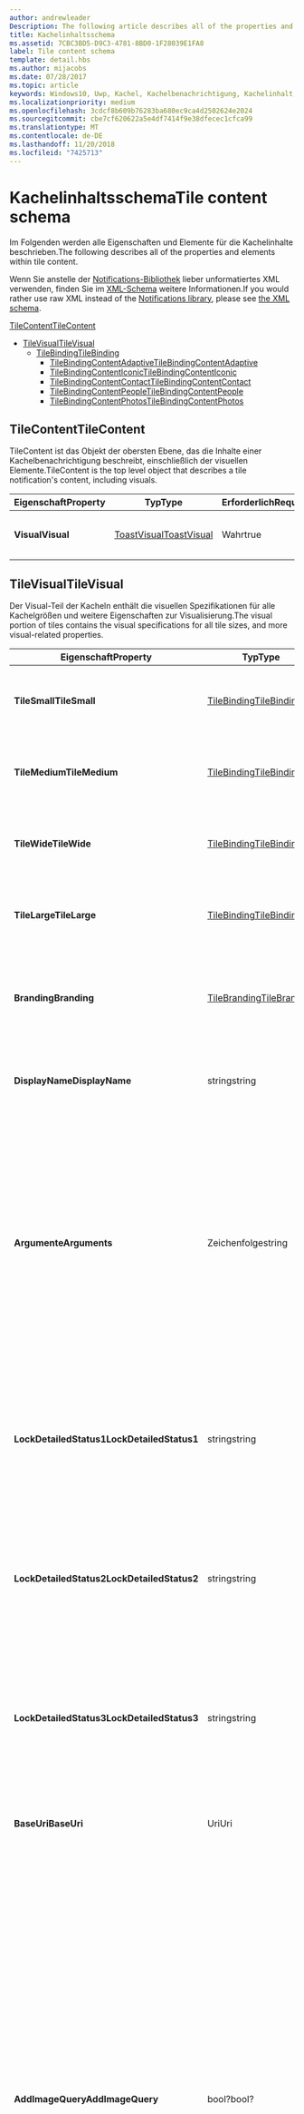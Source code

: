 ```yaml
---
author: andrewleader
Description: The following article describes all of the properties and elements within tile content.
title: Kachelinhaltsschema
ms.assetid: 7CBC3BD5-D9C3-4781-8BD0-1F28039E1FA8
label: Tile content schema
template: detail.hbs
ms.author: mijacobs
ms.date: 07/28/2017
ms.topic: article
keywords: Windows10, Uwp, Kachel, Kachelbenachrichtigung, Kachelinhalt, Schema, Kachelnutzlast
ms.localizationpriority: medium
ms.openlocfilehash: 3cdcf8b609b76283ba680ec9ca4d2502624e2024
ms.sourcegitcommit: cbe7cf620622a5e4df7414f9e38dfecec1cfca99
ms.translationtype: MT
ms.contentlocale: de-DE
ms.lasthandoff: 11/20/2018
ms.locfileid: "7425713"
---
```

# <a name="tile-content-schema"></a><span data-ttu-id="5a960-103">Kachelinhaltsschema</span><span class="sxs-lookup"><span data-stu-id="5a960-103">Tile content schema</span></span>

 

<span data-ttu-id="5a960-104">Im Folgenden werden alle Eigenschaften und Elemente für die Kachelinhalte beschrieben.</span><span class="sxs-lookup"><span data-stu-id="5a960-104">The following describes all of the properties and elements within tile content.</span></span>

<span data-ttu-id="5a960-105">Wenn Sie anstelle der [Notifications-Bibliothek](https://www.nuget.org/packages/Microsoft.Toolkit.Uwp.Notifications/) lieber unformatiertes XML verwenden, finden Sie im [XML-Schema](../tiles-and-notifications/adaptive-tiles-schema.md) weitere Informationen.</span><span class="sxs-lookup"><span data-stu-id="5a960-105">If you would rather use raw XML instead of the [Notifications library](https://www.nuget.org/packages/Microsoft.Toolkit.Uwp.Notifications/), please see [the XML schema](../tiles-and-notifications/adaptive-tiles-schema.md).</span></span>

[<span data-ttu-id="5a960-106">TileContent</span><span class="sxs-lookup"><span data-stu-id="5a960-106">TileContent</span></span>](#tilecontent)
* [<span data-ttu-id="5a960-107">TileVisual</span><span class="sxs-lookup"><span data-stu-id="5a960-107">TileVisual</span></span>](#tilevisual)
  * [<span data-ttu-id="5a960-108">TileBinding</span><span class="sxs-lookup"><span data-stu-id="5a960-108">TileBinding</span></span>](#tilebinding)
    * [<span data-ttu-id="5a960-109">TileBindingContentAdaptive</span><span class="sxs-lookup"><span data-stu-id="5a960-109">TileBindingContentAdaptive</span></span>](#TileBindingContentAdaptive)
    * [<span data-ttu-id="5a960-110">TileBindingContentIconic</span><span class="sxs-lookup"><span data-stu-id="5a960-110">TileBindingContentIconic</span></span>](#TileBindingContentIconic)
    * [<span data-ttu-id="5a960-111">TileBindingContentContact</span><span class="sxs-lookup"><span data-stu-id="5a960-111">TileBindingContentContact</span></span>](#TileBindingContentContact)
    * [<span data-ttu-id="5a960-112">TileBindingContentPeople</span><span class="sxs-lookup"><span data-stu-id="5a960-112">TileBindingContentPeople</span></span>](#TileBindingContentPeople)
    * [<span data-ttu-id="5a960-113">TileBindingContentPhotos</span><span class="sxs-lookup"><span data-stu-id="5a960-113">TileBindingContentPhotos</span></span>](#TileBindingContentPhotos)


## <a name="tilecontent"></a><span data-ttu-id="5a960-114">TileContent</span><span class="sxs-lookup"><span data-stu-id="5a960-114">TileContent</span></span>
<span data-ttu-id="5a960-115">TileContent ist das Objekt der obersten Ebene, das die Inhalte einer Kachelbenachrichtigung beschreibt, einschließlich der visuellen Elemente.</span><span class="sxs-lookup"><span data-stu-id="5a960-115">TileContent is the top level object that describes a tile notification's content, including visuals.</span></span>

| <span data-ttu-id="5a960-116">Eigenschaft</span><span class="sxs-lookup"><span data-stu-id="5a960-116">Property</span></span> | <span data-ttu-id="5a960-117">Typ</span><span class="sxs-lookup"><span data-stu-id="5a960-117">Type</span></span> | <span data-ttu-id="5a960-118">Erforderlich</span><span class="sxs-lookup"><span data-stu-id="5a960-118">Required</span></span> | <span data-ttu-id="5a960-119">Beschreibung</span><span class="sxs-lookup"><span data-stu-id="5a960-119">Description</span></span> |
|---|---|---|---|
| **<span data-ttu-id="5a960-120">Visual</span><span class="sxs-lookup"><span data-stu-id="5a960-120">Visual</span></span>** | [<span data-ttu-id="5a960-121">ToastVisual</span><span class="sxs-lookup"><span data-stu-id="5a960-121">ToastVisual</span></span>](#tilevisual) | <span data-ttu-id="5a960-122">Wahr</span><span class="sxs-lookup"><span data-stu-id="5a960-122">true</span></span> | <span data-ttu-id="5a960-123">Beschreibt den visuellen Teil der Kachelbenachrichtigung.</span><span class="sxs-lookup"><span data-stu-id="5a960-123">Describes the visual portion of the tile notification.</span></span> |


## <a name="tilevisual"></a><span data-ttu-id="5a960-124">TileVisual</span><span class="sxs-lookup"><span data-stu-id="5a960-124">TileVisual</span></span>
<span data-ttu-id="5a960-125">Der Visual-Teil der Kacheln enthält die visuellen Spezifikationen für alle Kachelgrößen und weitere Eigenschaften zur Visualisierung.</span><span class="sxs-lookup"><span data-stu-id="5a960-125">The visual portion of tiles contains the visual specifications for all tile sizes, and more visual-related properties.</span></span>

| <span data-ttu-id="5a960-126">Eigenschaft</span><span class="sxs-lookup"><span data-stu-id="5a960-126">Property</span></span> | <span data-ttu-id="5a960-127">Typ</span><span class="sxs-lookup"><span data-stu-id="5a960-127">Type</span></span> | <span data-ttu-id="5a960-128">Erforderlich</span><span class="sxs-lookup"><span data-stu-id="5a960-128">Required</span></span> | <span data-ttu-id="5a960-129">Beschreibung</span><span class="sxs-lookup"><span data-stu-id="5a960-129">Description</span></span> |
|---|---|---|---|
| **<span data-ttu-id="5a960-130">TileSmall</span><span class="sxs-lookup"><span data-stu-id="5a960-130">TileSmall</span></span>** | [<span data-ttu-id="5a960-131">TileBinding</span><span class="sxs-lookup"><span data-stu-id="5a960-131">TileBinding</span></span>](#tilebinding) | <span data-ttu-id="5a960-132">Falsch</span><span class="sxs-lookup"><span data-stu-id="5a960-132">false</span></span> | <span data-ttu-id="5a960-133">Geben Sie eine optionale Small-Bindung an, um die Inhalte für die Small-Kachelgröße anzugeben.</span><span class="sxs-lookup"><span data-stu-id="5a960-133">Provide an optional small binding to specify content for the small tile size.</span></span> |
| **<span data-ttu-id="5a960-134">TileMedium</span><span class="sxs-lookup"><span data-stu-id="5a960-134">TileMedium</span></span>** | [<span data-ttu-id="5a960-135">TileBinding</span><span class="sxs-lookup"><span data-stu-id="5a960-135">TileBinding</span></span>](#tilebinding) | <span data-ttu-id="5a960-136">Falsch</span><span class="sxs-lookup"><span data-stu-id="5a960-136">false</span></span> | <span data-ttu-id="5a960-137">Geben Sie eine optionale Medium-Bindung an, um die Inhalte für die Medium-Kachelgröße anzugeben.</span><span class="sxs-lookup"><span data-stu-id="5a960-137">Provide an optional medium binding to specify content for the medium tile size.</span></span> |
| **<span data-ttu-id="5a960-138">TileWide</span><span class="sxs-lookup"><span data-stu-id="5a960-138">TileWide</span></span>** | [<span data-ttu-id="5a960-139">TileBinding</span><span class="sxs-lookup"><span data-stu-id="5a960-139">TileBinding</span></span>](#tilebinding) | <span data-ttu-id="5a960-140">Falsch</span><span class="sxs-lookup"><span data-stu-id="5a960-140">false</span></span> | <span data-ttu-id="5a960-141">Geben Sie eine optionale Wide-Bindung an, um die Inhalte für die Wide-Kachelgröße anzugeben.</span><span class="sxs-lookup"><span data-stu-id="5a960-141">Provide an optional wide binding to specify content for the wide tile size.</span></span> |
| **<span data-ttu-id="5a960-142">TileLarge</span><span class="sxs-lookup"><span data-stu-id="5a960-142">TileLarge</span></span>** | [<span data-ttu-id="5a960-143">TileBinding</span><span class="sxs-lookup"><span data-stu-id="5a960-143">TileBinding</span></span>](#tilebinding) | <span data-ttu-id="5a960-144">Falsch</span><span class="sxs-lookup"><span data-stu-id="5a960-144">false</span></span> | <span data-ttu-id="5a960-145">Geben Sie eine optionale Large-Bindung an, um die Inhalte für die Large-Kachelgröße anzugeben.</span><span class="sxs-lookup"><span data-stu-id="5a960-145">Provide an optional large binding to specify content for the large tile size.</span></span> |
| **<span data-ttu-id="5a960-146">Branding</span><span class="sxs-lookup"><span data-stu-id="5a960-146">Branding</span></span>** | [<span data-ttu-id="5a960-147">TileBranding</span><span class="sxs-lookup"><span data-stu-id="5a960-147">TileBranding</span></span>](#tilebranding) | <span data-ttu-id="5a960-148">Falsch</span><span class="sxs-lookup"><span data-stu-id="5a960-148">false</span></span> | <span data-ttu-id="5a960-149">Die Form, die von der Kachel zum Anzeigen des Brands der App verwendet werden sollte.</span><span class="sxs-lookup"><span data-stu-id="5a960-149">The form that the tile should use to display the app's brand.</span></span> <span data-ttu-id="5a960-150">Erbt standardmäßig das Branding der Standardkachel.</span><span class="sxs-lookup"><span data-stu-id="5a960-150">By default, inherits branding from the default tile.</span></span> |
| **<span data-ttu-id="5a960-151">DisplayName</span><span class="sxs-lookup"><span data-stu-id="5a960-151">DisplayName</span></span>** | <span data-ttu-id="5a960-152">string</span><span class="sxs-lookup"><span data-stu-id="5a960-152">string</span></span> | <span data-ttu-id="5a960-153">Falsch</span><span class="sxs-lookup"><span data-stu-id="5a960-153">false</span></span> | <span data-ttu-id="5a960-154">Eine optionale Zeichenfolge zum Überschreiben des Anzeigenamens der Kachel beim Anzeigen dieser Benachrichtigung.</span><span class="sxs-lookup"><span data-stu-id="5a960-154">An optional string to override the tile's display name while showing this notification.</span></span> |
| **<span data-ttu-id="5a960-155">Argumente</span><span class="sxs-lookup"><span data-stu-id="5a960-155">Arguments</span></span>** | <span data-ttu-id="5a960-156">Zeichenfolge</span><span class="sxs-lookup"><span data-stu-id="5a960-156">string</span></span> | <span data-ttu-id="5a960-157">Falsch</span><span class="sxs-lookup"><span data-stu-id="5a960-157">false</span></span> | <span data-ttu-id="5a960-158">Neues im Anniversary Update: Von der App definierte Daten, die über die Eigenschaft TileActivatedInfo von LaunchActivatedEventArgs an die App zurückgegeben werden, wenn der Benutzer die App über die Live-Kachel startet.</span><span class="sxs-lookup"><span data-stu-id="5a960-158">New in Anniversary Update: App-defined data that is passed back to your app via the TileActivatedInfo property on LaunchActivatedEventArgs when the user launches your app from the Live Tile.</span></span> <span data-ttu-id="5a960-159">Dadurch wissen Sie, welche Kachelbenachrichtigung der Benutzer beim Tippen auf die Live-Kachel gesehen hat.</span><span class="sxs-lookup"><span data-stu-id="5a960-159">This allows you to know which tile notifications your user saw when they tapped your Live Tile.</span></span> <span data-ttu-id="5a960-160">Bei Geräten ohne Anniversary Update wird dies einfach ignoriert.</span><span class="sxs-lookup"><span data-stu-id="5a960-160">On devices without the Anniversary Update, this will simply be ignored.</span></span> |
| **<span data-ttu-id="5a960-161">LockDetailedStatus1</span><span class="sxs-lookup"><span data-stu-id="5a960-161">LockDetailedStatus1</span></span>** | <span data-ttu-id="5a960-162">string</span><span class="sxs-lookup"><span data-stu-id="5a960-162">string</span></span> | <span data-ttu-id="5a960-163">Falsch</span><span class="sxs-lookup"><span data-stu-id="5a960-163">false</span></span> | <span data-ttu-id="5a960-164">Wenn Sie dies angeben, müssen Sie auch eine TileWide-Bindung bereitstellen.</span><span class="sxs-lookup"><span data-stu-id="5a960-164">If you specify this, you must also provide a TileWide binding.</span></span> <span data-ttu-id="5a960-165">Dies ist die erste Zeile des Texts, der auf dem Sperrbildschirm angezeigt wird, wenn der Benutzer die Kachel der App als detaillierte Status-App ausgewählt hat.</span><span class="sxs-lookup"><span data-stu-id="5a960-165">This is the first line of text that will be displayed on the lock screen if the user has selected your tile as their detailed status app.</span></span> |
| **<span data-ttu-id="5a960-166">LockDetailedStatus2</span><span class="sxs-lookup"><span data-stu-id="5a960-166">LockDetailedStatus2</span></span>** | <span data-ttu-id="5a960-167">string</span><span class="sxs-lookup"><span data-stu-id="5a960-167">string</span></span> | <span data-ttu-id="5a960-168">Falsch</span><span class="sxs-lookup"><span data-stu-id="5a960-168">false</span></span> | <span data-ttu-id="5a960-169">Wenn Sie dies angeben, müssen Sie auch eine TileWide-Bindung bereitstellen.</span><span class="sxs-lookup"><span data-stu-id="5a960-169">If you specify this, you must also provide a TileWide binding.</span></span> <span data-ttu-id="5a960-170">Dies ist die zweite Zeile des Texts, der auf dem Sperrbildschirm angezeigt wird, wenn der Benutzer die Kachel der App als detaillierten Status-App ausgewählt hat.</span><span class="sxs-lookup"><span data-stu-id="5a960-170">This is the second line of text that will be displayed on the lock screen if the user has selected your tile as their detailed status app.</span></span> |
| **<span data-ttu-id="5a960-171">LockDetailedStatus3</span><span class="sxs-lookup"><span data-stu-id="5a960-171">LockDetailedStatus3</span></span>** | <span data-ttu-id="5a960-172">string</span><span class="sxs-lookup"><span data-stu-id="5a960-172">string</span></span> | <span data-ttu-id="5a960-173">Falsch</span><span class="sxs-lookup"><span data-stu-id="5a960-173">false</span></span> | <span data-ttu-id="5a960-174">Wenn Sie dies angeben, müssen Sie auch eine TileWide-Bindung bereitstellen.</span><span class="sxs-lookup"><span data-stu-id="5a960-174">If you specify this, you must also provide a TileWide binding.</span></span> <span data-ttu-id="5a960-175">Dies ist die dritte Zeile des Texts, der auf dem Sperrbildschirm angezeigt wird, wenn der Benutzer die Kachel der App als detaillierten Status-App ausgewählt hat.</span><span class="sxs-lookup"><span data-stu-id="5a960-175">This is the third line of text that will be displayed on the lock screen if the user has selected your tile as their detailed status app.</span></span> |
| **<span data-ttu-id="5a960-176">BaseUri</span><span class="sxs-lookup"><span data-stu-id="5a960-176">BaseUri</span></span>** | <span data-ttu-id="5a960-177">Uri</span><span class="sxs-lookup"><span data-stu-id="5a960-177">Uri</span></span> | <span data-ttu-id="5a960-178">Falsch</span><span class="sxs-lookup"><span data-stu-id="5a960-178">false</span></span> | <span data-ttu-id="5a960-179">Eine grundlegende Standard-URL, die mit relativen URLs in Bildquellattributen kombiniert wird.</span><span class="sxs-lookup"><span data-stu-id="5a960-179">A default base URL that is combined with relative URLs in image source attributes.</span></span> |
| **<span data-ttu-id="5a960-180">AddImageQuery</span><span class="sxs-lookup"><span data-stu-id="5a960-180">AddImageQuery</span></span>** | <span data-ttu-id="5a960-181">bool?</span><span class="sxs-lookup"><span data-stu-id="5a960-181">bool?</span></span> | <span data-ttu-id="5a960-182">Falsch</span><span class="sxs-lookup"><span data-stu-id="5a960-182">false</span></span> | <span data-ttu-id="5a960-183">Legen Sie den Wert auf „Wahr“ fest, um an die in der Popupbenachrichtigung angegebene Bild-URL eine Abfragezeichenfolge anzufügen.</span><span class="sxs-lookup"><span data-stu-id="5a960-183">Set to "true" to allow Windows to append a query string to the image URL supplied in the toast notification.</span></span> <span data-ttu-id="5a960-184">Verwenden Sie dieses Attribut, wenn Ihr Server Bilder hostet und Abfragezeichenfolgen verarbeiten kann, indem er entweder basierend auf den Abfragezeichenfolgen eine Bildvariante abruft oder die Abfragezeichenfolge ignoriert und das Bild wie angegeben ohne die Abfragezeichenfolge zurückgibt.</span><span class="sxs-lookup"><span data-stu-id="5a960-184">Use this attribute if your server hosts images and can handle query strings, either by retrieving an image variant based on the query strings or by ignoring the query string and returning the image as specified without the query string.</span></span> <span data-ttu-id="5a960-185">Diese Abfragezeichenfolge gibt Skalierung, Kontrasteinstellung und Sprache an. So wird beispielsweise ein in der Benachrichtigung angegebener Wert „www.website.com/images/hello.png“ zu „www.website.com/images/hello.png?ms-scale=100&ms-contrast=standard&ms-lang=en-us“</span><span class="sxs-lookup"><span data-stu-id="5a960-185">This query string specifies scale, contrast setting, and language; for instance, a value of "www.website.com/images/hello.png" given in the notification becomes "www.website.com/images/hello.png?ms-scale=100&ms-contrast=standard&ms-lang=en-us"</span></span> |
| **<span data-ttu-id="5a960-186">Sprache</span><span class="sxs-lookup"><span data-stu-id="5a960-186">Language</span></span>**| <span data-ttu-id="5a960-187">Zeichenfolge</span><span class="sxs-lookup"><span data-stu-id="5a960-187">string</span></span> | <span data-ttu-id="5a960-188">Falsch</span><span class="sxs-lookup"><span data-stu-id="5a960-188">false</span></span> | <span data-ttu-id="5a960-189">Das Zielgebietsschema der visuellen Nutzlast bei Verwendung lokalisierter Ressourcen, angegeben als BCP-47-Sprachtags wie z.B. „en-US“ oder „fr-FR“.</span><span class="sxs-lookup"><span data-stu-id="5a960-189">The target locale of the visual payload when using localized resources, specified as BCP-47 language tags such as "en-US" or "fr-FR".</span></span> <span data-ttu-id="5a960-190">Dieses Gebietsschema wird von jedem in der Bindung oder dem Text angegebenen Gebietsschema überschrieben.</span><span class="sxs-lookup"><span data-stu-id="5a960-190">This locale is overridden by any locale specified in binding or text.</span></span> <span data-ttu-id="5a960-191">Falls nicht angegeben, wird stattdessen das Gebietsschema des Systems verwendet.</span><span class="sxs-lookup"><span data-stu-id="5a960-191">If not provided, the system locale will be used instead.</span></span> |


## <a name="tilebinding"></a><span data-ttu-id="5a960-192">TileBinding</span><span class="sxs-lookup"><span data-stu-id="5a960-192">TileBinding</span></span>
<span data-ttu-id="5a960-193">Das Binding-Objekt enthält die visuellen Inhalte für eine bestimmte Kachelgröße.</span><span class="sxs-lookup"><span data-stu-id="5a960-193">The binding object contains the visual content for a specific tile size.</span></span>

| <span data-ttu-id="5a960-194">Eigenschaft</span><span class="sxs-lookup"><span data-stu-id="5a960-194">Property</span></span> | <span data-ttu-id="5a960-195">Typ</span><span class="sxs-lookup"><span data-stu-id="5a960-195">Type</span></span> | <span data-ttu-id="5a960-196">Erforderlich</span><span class="sxs-lookup"><span data-stu-id="5a960-196">Required</span></span> | <span data-ttu-id="5a960-197">Beschreibung</span><span class="sxs-lookup"><span data-stu-id="5a960-197">Description</span></span> |
|---|---|---|---|
| **<span data-ttu-id="5a960-198">Inhalt</span><span class="sxs-lookup"><span data-stu-id="5a960-198">Content</span></span>** | [<span data-ttu-id="5a960-199">ITileBindingContent</span><span class="sxs-lookup"><span data-stu-id="5a960-199">ITileBindingContent</span></span>](#itilebindingcontent) | <span data-ttu-id="5a960-200">Falsch</span><span class="sxs-lookup"><span data-stu-id="5a960-200">false</span></span> | <span data-ttu-id="5a960-201">Die visuellen Inhalte, die auf der Kachel angezeigt werden.</span><span class="sxs-lookup"><span data-stu-id="5a960-201">The visual content to display on the tile.</span></span> <span data-ttu-id="5a960-202">[TileBindingContentAdaptive](#tilebindingcontentadaptive), [TileBindingContentIconic](#TileBindingContentIconic), [TileBindingContentContact](#TileBindingContentContact), [TileBindingContentPeople](#TileBindingContentPeople) oder [TileBindingContentPhotos](#TileBindingContentPhotos).</span><span class="sxs-lookup"><span data-stu-id="5a960-202">One of [TileBindingContentAdaptive](#tilebindingcontentadaptive), [TileBindingContentIconic](#TileBindingContentIconic), [TileBindingContentContact](#TileBindingContentContact), [TileBindingContentPeople](#TileBindingContentPeople), or [TileBindingContentPhotos](#TileBindingContentPhotos).</span></span> |
| **<span data-ttu-id="5a960-203">Branding</span><span class="sxs-lookup"><span data-stu-id="5a960-203">Branding</span></span>** | [<span data-ttu-id="5a960-204">TileBranding</span><span class="sxs-lookup"><span data-stu-id="5a960-204">TileBranding</span></span>](#tilebranding) | <span data-ttu-id="5a960-205">Falsch</span><span class="sxs-lookup"><span data-stu-id="5a960-205">false</span></span> | <span data-ttu-id="5a960-206">Die Form, die von der Kachel zum Anzeigen des Brands der App verwendet werden sollte.</span><span class="sxs-lookup"><span data-stu-id="5a960-206">The form that the tile should use to display the app's brand.</span></span> <span data-ttu-id="5a960-207">Erbt standardmäßig das Branding der Standardkachel.</span><span class="sxs-lookup"><span data-stu-id="5a960-207">By default, inherits branding from the default tile.</span></span> |
| **<span data-ttu-id="5a960-208">DisplayName</span><span class="sxs-lookup"><span data-stu-id="5a960-208">DisplayName</span></span>** | <span data-ttu-id="5a960-209">string</span><span class="sxs-lookup"><span data-stu-id="5a960-209">string</span></span> | <span data-ttu-id="5a960-210">Falsch</span><span class="sxs-lookup"><span data-stu-id="5a960-210">false</span></span> | <span data-ttu-id="5a960-211">Eine optionale Zeichenfolge zum Überschreiben des Anzeigenamens der Kachel für diese Kachelgröße.</span><span class="sxs-lookup"><span data-stu-id="5a960-211">An optional string to override the tile's display name for this tile size.</span></span> |
| **<span data-ttu-id="5a960-212">Argumente</span><span class="sxs-lookup"><span data-stu-id="5a960-212">Arguments</span></span>** | <span data-ttu-id="5a960-213">Zeichenfolge</span><span class="sxs-lookup"><span data-stu-id="5a960-213">string</span></span> | <span data-ttu-id="5a960-214">Falsch</span><span class="sxs-lookup"><span data-stu-id="5a960-214">false</span></span> | <span data-ttu-id="5a960-215">Neues im Anniversary Update: Von der App definierte Daten, die über die Eigenschaft TileActivatedInfo von LaunchActivatedEventArgs an die App zurückgegeben werden, wenn der Benutzer die App über die Live-Kachel startet.</span><span class="sxs-lookup"><span data-stu-id="5a960-215">New in Anniversary Update: App-defined data that is passed back to your app via the TileActivatedInfo property on LaunchActivatedEventArgs when the user launches your app from the Live Tile.</span></span> <span data-ttu-id="5a960-216">Dadurch wissen Sie, welche Kachelbenachrichtigung der Benutzer beim Tippen auf die Live-Kachel gesehen hat.</span><span class="sxs-lookup"><span data-stu-id="5a960-216">This allows you to know which tile notifications your user saw when they tapped your Live Tile.</span></span> <span data-ttu-id="5a960-217">Bei Geräten ohne Anniversary Update wird dies einfach ignoriert.</span><span class="sxs-lookup"><span data-stu-id="5a960-217">On devices without the Anniversary Update, this will simply be ignored.</span></span> |
| **<span data-ttu-id="5a960-218">BaseUri</span><span class="sxs-lookup"><span data-stu-id="5a960-218">BaseUri</span></span>** | <span data-ttu-id="5a960-219">Uri</span><span class="sxs-lookup"><span data-stu-id="5a960-219">Uri</span></span> | <span data-ttu-id="5a960-220">Falsch</span><span class="sxs-lookup"><span data-stu-id="5a960-220">false</span></span> | <span data-ttu-id="5a960-221">Eine grundlegende Standard-URL, die mit relativen URLs in Bildquellattributen kombiniert wird.</span><span class="sxs-lookup"><span data-stu-id="5a960-221">A default base URL that is combined with relative URLs in image source attributes.</span></span> |
| **<span data-ttu-id="5a960-222">AddImageQuery</span><span class="sxs-lookup"><span data-stu-id="5a960-222">AddImageQuery</span></span>** | <span data-ttu-id="5a960-223">bool?</span><span class="sxs-lookup"><span data-stu-id="5a960-223">bool?</span></span> | <span data-ttu-id="5a960-224">Falsch</span><span class="sxs-lookup"><span data-stu-id="5a960-224">false</span></span> | <span data-ttu-id="5a960-225">Legen Sie den Wert auf „Wahr“ fest, um an die in der Popupbenachrichtigung angegebene Bild-URL eine Abfragezeichenfolge anzufügen.</span><span class="sxs-lookup"><span data-stu-id="5a960-225">Set to "true" to allow Windows to append a query string to the image URL supplied in the toast notification.</span></span> <span data-ttu-id="5a960-226">Verwenden Sie dieses Attribut, wenn Ihr Server Bilder hostet und Abfragezeichenfolgen verarbeiten kann, indem er entweder basierend auf den Abfragezeichenfolgen eine Bildvariante abruft oder die Abfragezeichenfolge ignoriert und das Bild wie angegeben ohne die Abfragezeichenfolge zurückgibt.</span><span class="sxs-lookup"><span data-stu-id="5a960-226">Use this attribute if your server hosts images and can handle query strings, either by retrieving an image variant based on the query strings or by ignoring the query string and returning the image as specified without the query string.</span></span> <span data-ttu-id="5a960-227">Diese Abfragezeichenfolge gibt Skalierung, Kontrasteinstellung und Sprache an. So wird beispielsweise ein in der Benachrichtigung angegebener Wert „www.website.com/images/hello.png“ zu „www.website.com/images/hello.png?ms-scale=100&ms-contrast=standard&ms-lang=en-us“</span><span class="sxs-lookup"><span data-stu-id="5a960-227">This query string specifies scale, contrast setting, and language; for instance, a value of "www.website.com/images/hello.png" given in the notification becomes "www.website.com/images/hello.png?ms-scale=100&ms-contrast=standard&ms-lang=en-us"</span></span> |
| **<span data-ttu-id="5a960-228">Sprache</span><span class="sxs-lookup"><span data-stu-id="5a960-228">Language</span></span>**| <span data-ttu-id="5a960-229">Zeichenfolge</span><span class="sxs-lookup"><span data-stu-id="5a960-229">string</span></span> | <span data-ttu-id="5a960-230">Falsch</span><span class="sxs-lookup"><span data-stu-id="5a960-230">false</span></span> | <span data-ttu-id="5a960-231">Das Zielgebietsschema der visuellen Nutzlast bei Verwendung lokalisierter Ressourcen, angegeben als BCP-47-Sprachtags wie z.B. „en-US“ oder „fr-FR“.</span><span class="sxs-lookup"><span data-stu-id="5a960-231">The target locale of the visual payload when using localized resources, specified as BCP-47 language tags such as "en-US" or "fr-FR".</span></span> <span data-ttu-id="5a960-232">Dieses Gebietsschema wird von jedem in der Bindung oder dem Text angegebenen Gebietsschema überschrieben.</span><span class="sxs-lookup"><span data-stu-id="5a960-232">This locale is overridden by any locale specified in binding or text.</span></span> <span data-ttu-id="5a960-233">Falls nicht angegeben, wird stattdessen das Gebietsschema des Systems verwendet.</span><span class="sxs-lookup"><span data-stu-id="5a960-233">If not provided, the system locale will be used instead.</span></span> |


## <a name="itilebindingcontent"></a><span data-ttu-id="5a960-234">ITileBindingContent</span><span class="sxs-lookup"><span data-stu-id="5a960-234">ITileBindingContent</span></span>
<span data-ttu-id="5a960-235">Markierungsschnittstelle für die Kachel-Bindungsinhalte.</span><span class="sxs-lookup"><span data-stu-id="5a960-235">Marker interface for tile binding content.</span></span> <span data-ttu-id="5a960-236">Dient zum Festlegen der visuellen Objekte der Kachel in adaptiven Vorlagen oder einer der speziellen Vorlagen.</span><span class="sxs-lookup"><span data-stu-id="5a960-236">These let you choose what you want to specify your tile visuals in - Adaptive, or one of the special templates.</span></span>

| <span data-ttu-id="5a960-237">Implementierungen</span><span class="sxs-lookup"><span data-stu-id="5a960-237">Implementations</span></span> |
| --- |
| [<span data-ttu-id="5a960-238">TileBindingContentAdaptive</span><span class="sxs-lookup"><span data-stu-id="5a960-238">TileBindingContentAdaptive</span></span>](#TileBindingContentAdaptive) |
| [<span data-ttu-id="5a960-239">TileBindingContentIconic</span><span class="sxs-lookup"><span data-stu-id="5a960-239">TileBindingContentIconic</span></span>](#TileBindingContentIconic) |
| [<span data-ttu-id="5a960-240">TileBindingContentContact</span><span class="sxs-lookup"><span data-stu-id="5a960-240">TileBindingContentContact</span></span>](#TileBindingContentContact) |
| [<span data-ttu-id="5a960-241">TileBindingContentPeople</span><span class="sxs-lookup"><span data-stu-id="5a960-241">TileBindingContentPeople</span></span>](#TileBindingContentPeople) |
| [<span data-ttu-id="5a960-242">TileBindingContentPhotos</span><span class="sxs-lookup"><span data-stu-id="5a960-242">TileBindingContentPhotos</span></span>](#TileBindingContentPhotos) |


## <a name="tilebindingcontentadaptive"></a><span data-ttu-id="5a960-243">TileBindingContentAdaptive</span><span class="sxs-lookup"><span data-stu-id="5a960-243">TileBindingContentAdaptive</span></span>
<span data-ttu-id="5a960-244">Für alle Größe unterstützt.</span><span class="sxs-lookup"><span data-stu-id="5a960-244">Supported on all sizes.</span></span> <span data-ttu-id="5a960-245">Dies ist die empfohlene Methode zum Festlegen der Kachelinhalte.</span><span class="sxs-lookup"><span data-stu-id="5a960-245">This is the recommended way of specifying your tile content.</span></span> <span data-ttu-id="5a960-246">Vorlagen für adaptive Kacheln sind in Windows10 neu. Sie können eine Vielzahl von benutzerdefinierten Kacheln über Vorlagen für adaptive Kacheln erstellen.</span><span class="sxs-lookup"><span data-stu-id="5a960-246">Adaptive Tile templates new in Windows 10, and you can create a wide variety of custom tiles through adaptive.</span></span>

| <span data-ttu-id="5a960-247">Eigenschaft</span><span class="sxs-lookup"><span data-stu-id="5a960-247">Property</span></span> | <span data-ttu-id="5a960-248">Typ</span><span class="sxs-lookup"><span data-stu-id="5a960-248">Type</span></span> | <span data-ttu-id="5a960-249">Erforderlich</span><span class="sxs-lookup"><span data-stu-id="5a960-249">Required</span></span> | <span data-ttu-id="5a960-250">Beschreibung</span><span class="sxs-lookup"><span data-stu-id="5a960-250">Description</span></span> |
|---|---|---|---|
| **<span data-ttu-id="5a960-251">Untergeordnete Elemente</span><span class="sxs-lookup"><span data-stu-id="5a960-251">Children</span></span>** | <span data-ttu-id="5a960-252">IList<[ITileBindingContentAdaptiveChild](#ITileBindingContentAdaptiveChild)></span><span class="sxs-lookup"><span data-stu-id="5a960-252">IList<[ITileBindingContentAdaptiveChild](#ITileBindingContentAdaptiveChild)></span></span> | <span data-ttu-id="5a960-253">Falsch</span><span class="sxs-lookup"><span data-stu-id="5a960-253">false</span></span> | <span data-ttu-id="5a960-254">Die visuellen Inline-Elemente.</span><span class="sxs-lookup"><span data-stu-id="5a960-254">The inline visual elements.</span></span> <span data-ttu-id="5a960-255">Es können [AdaptiveText](#adaptivetext)-, [AdaptiveImage](#adaptiveimage)- und [AdaptiveGroup](#adaptivegroup)-Objekte hinzugefügt werden.</span><span class="sxs-lookup"><span data-stu-id="5a960-255">[AdaptiveText](#adaptivetext), [AdaptiveImage](#adaptiveimage), and [AdaptiveGroup](#adaptivegroup) objects can be added.</span></span> <span data-ttu-id="5a960-256">Die untergeordneten Elemente werden als vertikales StackPanel angezeigt.</span><span class="sxs-lookup"><span data-stu-id="5a960-256">The children are displayed in a vertical StackPanel fashion.</span></span> |
| **<span data-ttu-id="5a960-257">BackgroundImage</span><span class="sxs-lookup"><span data-stu-id="5a960-257">BackgroundImage</span></span>** | [<span data-ttu-id="5a960-258">TileBackgroundImage</span><span class="sxs-lookup"><span data-stu-id="5a960-258">TileBackgroundImage</span></span>](#tilebackgroundimage) | <span data-ttu-id="5a960-259">Falsch</span><span class="sxs-lookup"><span data-stu-id="5a960-259">false</span></span> | <span data-ttu-id="5a960-260">Ein optionales Hintergrundbild, das randlos hinter den Kachelinhalten angezeigt wird.</span><span class="sxs-lookup"><span data-stu-id="5a960-260">An optional background image that gets displayed behind all the Tile content, full bleed.</span></span> |
| **<span data-ttu-id="5a960-261">PeekImage</span><span class="sxs-lookup"><span data-stu-id="5a960-261">PeekImage</span></span>** | [<span data-ttu-id="5a960-262">TilePeekImage</span><span class="sxs-lookup"><span data-stu-id="5a960-262">TilePeekImage</span></span>](#tilepeekimage) | <span data-ttu-id="5a960-263">Falsch</span><span class="sxs-lookup"><span data-stu-id="5a960-263">false</span></span> | <span data-ttu-id="5a960-264">Ein optionales Vorschaubild, das von oben in die Kachel hineingleitet.</span><span class="sxs-lookup"><span data-stu-id="5a960-264">An optional peek image that animates in from the top of the Tile.</span></span> |
| **<span data-ttu-id="5a960-265">TextStacking</span><span class="sxs-lookup"><span data-stu-id="5a960-265">TextStacking</span></span>** | [<span data-ttu-id="5a960-266">TileTextStacking</span><span class="sxs-lookup"><span data-stu-id="5a960-266">TileTextStacking</span></span>](#tiletextstacking) | <span data-ttu-id="5a960-267">Falsch</span><span class="sxs-lookup"><span data-stu-id="5a960-267">false</span></span> | <span data-ttu-id="5a960-268">Steuert den gestapelten Text (vertikale Ausrichtung) der untergeordneten Inhalte als Ganzes.</span><span class="sxs-lookup"><span data-stu-id="5a960-268">Controls the text stacking (vertical alignment) of the children content as a whole.</span></span> |


## <a name="adaptivetext"></a><span data-ttu-id="5a960-269">AdaptiveText</span><span class="sxs-lookup"><span data-stu-id="5a960-269">AdaptiveText</span></span>
<span data-ttu-id="5a960-270">Ein adaptives Textelement.</span><span class="sxs-lookup"><span data-stu-id="5a960-270">An adaptive text element.</span></span>

| <span data-ttu-id="5a960-271">Eigenschaft</span><span class="sxs-lookup"><span data-stu-id="5a960-271">Property</span></span> | <span data-ttu-id="5a960-272">Typ</span><span class="sxs-lookup"><span data-stu-id="5a960-272">Type</span></span> | <span data-ttu-id="5a960-273">Erforderlich</span><span class="sxs-lookup"><span data-stu-id="5a960-273">Required</span></span> |<span data-ttu-id="5a960-274">Beschreibung</span><span class="sxs-lookup"><span data-stu-id="5a960-274">Description</span></span> |
|---|---|---|---|
| **<span data-ttu-id="5a960-275">Text</span><span class="sxs-lookup"><span data-stu-id="5a960-275">Text</span></span>** | <span data-ttu-id="5a960-276">Zeichenfolge</span><span class="sxs-lookup"><span data-stu-id="5a960-276">string</span></span> | <span data-ttu-id="5a960-277">Falsch</span><span class="sxs-lookup"><span data-stu-id="5a960-277">false</span></span> | <span data-ttu-id="5a960-278">Der Text, der angezeigt werden soll.</span><span class="sxs-lookup"><span data-stu-id="5a960-278">The text to display.</span></span> |
| **<span data-ttu-id="5a960-279">HintStyle</span><span class="sxs-lookup"><span data-stu-id="5a960-279">HintStyle</span></span>** | [<span data-ttu-id="5a960-280">AdaptiveTextStyle</span><span class="sxs-lookup"><span data-stu-id="5a960-280">AdaptiveTextStyle</span></span>](#adaptivetextstyle) | <span data-ttu-id="5a960-281">Falsch</span><span class="sxs-lookup"><span data-stu-id="5a960-281">false</span></span> | <span data-ttu-id="5a960-282">Der Stil steuert den Schriftgrad, die Schriftbreite und die Deckkraft des Texts.</span><span class="sxs-lookup"><span data-stu-id="5a960-282">The style controls the text's font size, weight, and opacity.</span></span> |
| **<span data-ttu-id="5a960-283">HintWrap</span><span class="sxs-lookup"><span data-stu-id="5a960-283">HintWrap</span></span>** | <span data-ttu-id="5a960-284">bool?</span><span class="sxs-lookup"><span data-stu-id="5a960-284">bool?</span></span> | <span data-ttu-id="5a960-285">Falsch</span><span class="sxs-lookup"><span data-stu-id="5a960-285">false</span></span> | <span data-ttu-id="5a960-286">Legen Sie diese Option auf „Wahr“ fest, um Textumbruch zu aktivieren.</span><span class="sxs-lookup"><span data-stu-id="5a960-286">Set this to true to enable text wrapping.</span></span> <span data-ttu-id="5a960-287">Der Standardwert ist „Falsch“.</span><span class="sxs-lookup"><span data-stu-id="5a960-287">Default to false.</span></span> |
| **<span data-ttu-id="5a960-288">HintMaxLines</span><span class="sxs-lookup"><span data-stu-id="5a960-288">HintMaxLines</span></span>** | <span data-ttu-id="5a960-289">int?</span><span class="sxs-lookup"><span data-stu-id="5a960-289">int?</span></span> | <span data-ttu-id="5a960-290">Falsch</span><span class="sxs-lookup"><span data-stu-id="5a960-290">false</span></span> | <span data-ttu-id="5a960-291">Die maximale Anzahl der Zeilen, die das Textelement anzeigen darf.</span><span class="sxs-lookup"><span data-stu-id="5a960-291">The maximum number of lines the text element is allowed to display.</span></span> |
| **<span data-ttu-id="5a960-292">HintMinLines</span><span class="sxs-lookup"><span data-stu-id="5a960-292">HintMinLines</span></span>** | <span data-ttu-id="5a960-293">int?</span><span class="sxs-lookup"><span data-stu-id="5a960-293">int?</span></span> | <span data-ttu-id="5a960-294">Falsch</span><span class="sxs-lookup"><span data-stu-id="5a960-294">false</span></span> | <span data-ttu-id="5a960-295">Die Mindestanzahl der Zeilen, die das Textelement anzeigen muss.</span><span class="sxs-lookup"><span data-stu-id="5a960-295">The minimum number of lines the text element must display.</span></span> |
| **<span data-ttu-id="5a960-296">HintAlign</span><span class="sxs-lookup"><span data-stu-id="5a960-296">HintAlign</span></span>** | [<span data-ttu-id="5a960-297">AdaptiveTextAlign</span><span class="sxs-lookup"><span data-stu-id="5a960-297">AdaptiveTextAlign</span></span>](#adaptivetextalign) | <span data-ttu-id="5a960-298">Falsch</span><span class="sxs-lookup"><span data-stu-id="5a960-298">false</span></span> | <span data-ttu-id="5a960-299">Die horizontale Ausrichtung des Texts.</span><span class="sxs-lookup"><span data-stu-id="5a960-299">The horizontal alignment of the text.</span></span> |
| **<span data-ttu-id="5a960-300">Language</span><span class="sxs-lookup"><span data-stu-id="5a960-300">Language</span></span>** | <span data-ttu-id="5a960-301">Zeichenfolge</span><span class="sxs-lookup"><span data-stu-id="5a960-301">string</span></span> | <span data-ttu-id="5a960-302">Falsch</span><span class="sxs-lookup"><span data-stu-id="5a960-302">false</span></span> | <span data-ttu-id="5a960-303">Das Zielgebietsschema der XML-Nutzlast, angegeben als BCP-47-Sprachtags wie z.B. „ en-US“ oder „fr-FR“.</span><span class="sxs-lookup"><span data-stu-id="5a960-303">The target locale of the XML payload, specified as a BCP-47 language tags such as "en-US" or "fr-FR".</span></span> <span data-ttu-id="5a960-304">Das hier angegebene Gebietsschema überschreibt jedes andere– etwa in der Bindung oder im visuellen Element– angegebene Gebietsschema.</span><span class="sxs-lookup"><span data-stu-id="5a960-304">The locale specified here overrides any other specified locale, such as that in binding or visual.</span></span> <span data-ttu-id="5a960-305">Wenn dieser Wert eine Literalzeichenfolge ist, wird für dieses Attribut standardmäßig die Sprache der Benutzeroberfläche des Benutzers verwendet.</span><span class="sxs-lookup"><span data-stu-id="5a960-305">If this value is a literal string, this attribute defaults to the user's UI language.</span></span> <span data-ttu-id="5a960-306">Wenn dieser Wert ein Zeichenfolgenverweis ist, wird für dieses Attribut standardmäßig das Gebietsschema verwendet, das beim Auflösen der Zeichenfolge von Windows-Runtime ausgewählt wurde.</span><span class="sxs-lookup"><span data-stu-id="5a960-306">If this value is a string reference, this attribute defaults to the locale chosen by Windows Runtime in resolving the string.</span></span> |


### <a name="adaptivetextstyle"></a><span data-ttu-id="5a960-307">AdaptiveTextStyle</span><span class="sxs-lookup"><span data-stu-id="5a960-307">AdaptiveTextStyle</span></span>
<span data-ttu-id="5a960-308">Textstil steuert Schriftgrad, Schriftbreite und Deckkraft.</span><span class="sxs-lookup"><span data-stu-id="5a960-308">Text style controls font size, weight, and opacity.</span></span> <span data-ttu-id="5a960-309">Dezente Deckkraft ist 60% undurchsichtig.</span><span class="sxs-lookup"><span data-stu-id="5a960-309">Subtle opacity is 60% opaque.</span></span>

| <span data-ttu-id="5a960-310">Wert</span><span class="sxs-lookup"><span data-stu-id="5a960-310">Value</span></span> | <span data-ttu-id="5a960-311">Bedeutung</span><span class="sxs-lookup"><span data-stu-id="5a960-311">Meaning</span></span> |
|---|---|
| **<span data-ttu-id="5a960-312">Standardwert</span><span class="sxs-lookup"><span data-stu-id="5a960-312">Default</span></span>** | <span data-ttu-id="5a960-313">Standardwert.</span><span class="sxs-lookup"><span data-stu-id="5a960-313">Default value.</span></span> <span data-ttu-id="5a960-314">Stil wird durch den Renderer bestimmt.</span><span class="sxs-lookup"><span data-stu-id="5a960-314">Style is determined by the renderer.</span></span> |
| **<span data-ttu-id="5a960-315">Untertitel für Hörgeschädigte</span><span class="sxs-lookup"><span data-stu-id="5a960-315">Caption</span></span>** | <span data-ttu-id="5a960-316">Kleiner als Schriftgrad des Absatzes.</span><span class="sxs-lookup"><span data-stu-id="5a960-316">Smaller than paragraph font size.</span></span> |
| **<span data-ttu-id="5a960-317">CaptionSubtle</span><span class="sxs-lookup"><span data-stu-id="5a960-317">CaptionSubtle</span></span>** | <span data-ttu-id="5a960-318">Identisch mit „Untertitel für Hörgeschädigte“, aber mit dezenter Deckkraft.</span><span class="sxs-lookup"><span data-stu-id="5a960-318">Same as Caption but with subtle opacity.</span></span> |
| **<span data-ttu-id="5a960-319">Textkörper</span><span class="sxs-lookup"><span data-stu-id="5a960-319">Body</span></span>** | <span data-ttu-id="5a960-320">Schriftgrad des Absatzes.</span><span class="sxs-lookup"><span data-stu-id="5a960-320">Paragraph font size.</span></span> |
| **<span data-ttu-id="5a960-321">bodySubtle</span><span class="sxs-lookup"><span data-stu-id="5a960-321">BodySubtle</span></span>** | <span data-ttu-id="5a960-322">Identisch mit „Textkörper“, aber mit dezenter Deckkraft.</span><span class="sxs-lookup"><span data-stu-id="5a960-322">Same as Body but with subtle opacity.</span></span> |
| **<span data-ttu-id="5a960-323">Basis</span><span class="sxs-lookup"><span data-stu-id="5a960-323">Base</span></span>** | <span data-ttu-id="5a960-324">Schriftgrad des Absatzes, fette Schriftbreite.</span><span class="sxs-lookup"><span data-stu-id="5a960-324">Paragraph font size, bold weight.</span></span> <span data-ttu-id="5a960-325">Im Wesentlichen die fettgedruckte Version des Textkörpers.</span><span class="sxs-lookup"><span data-stu-id="5a960-325">Essentially the bold version of Body.</span></span> |
| **<span data-ttu-id="5a960-326">BaseSubtle</span><span class="sxs-lookup"><span data-stu-id="5a960-326">BaseSubtle</span></span>** | <span data-ttu-id="5a960-327">Identisch mit „Basis“, aber mit dezenter Deckkraft.</span><span class="sxs-lookup"><span data-stu-id="5a960-327">Same as Base but with subtle opacity.</span></span> |
| **<span data-ttu-id="5a960-328">Untertitel</span><span class="sxs-lookup"><span data-stu-id="5a960-328">Subtitle</span></span>** | <span data-ttu-id="5a960-329">H4-Schriftgrad.</span><span class="sxs-lookup"><span data-stu-id="5a960-329">H4 font size.</span></span> |
| **<span data-ttu-id="5a960-330">SubtitleSubtle</span><span class="sxs-lookup"><span data-stu-id="5a960-330">SubtitleSubtle</span></span>** | <span data-ttu-id="5a960-331">Identisch mit „Untertitel“, aber mit dezenter Deckkraft.</span><span class="sxs-lookup"><span data-stu-id="5a960-331">Same as Subtitle but with subtle opacity.</span></span> |
| **<span data-ttu-id="5a960-332">Titel</span><span class="sxs-lookup"><span data-stu-id="5a960-332">Title</span></span>** | <span data-ttu-id="5a960-333">H3-Schriftgrad.</span><span class="sxs-lookup"><span data-stu-id="5a960-333">H3 font size.</span></span> |
| **<span data-ttu-id="5a960-334">TitleSubtle</span><span class="sxs-lookup"><span data-stu-id="5a960-334">TitleSubtle</span></span>** | <span data-ttu-id="5a960-335">Identisch mit „Titel“, aber mit dezenter Deckkraft.</span><span class="sxs-lookup"><span data-stu-id="5a960-335">Same as Title but with subtle opacity.</span></span> |
| **<span data-ttu-id="5a960-336">TitleNumeral</span><span class="sxs-lookup"><span data-stu-id="5a960-336">TitleNumeral</span></span>** | <span data-ttu-id="5a960-337">Identisch mit „Titel“, aber ohne Abstand nach oben/unten.</span><span class="sxs-lookup"><span data-stu-id="5a960-337">Same as Title but with top/bottom padding removed.</span></span> |
| **<span data-ttu-id="5a960-338">Unterüberschrift</span><span class="sxs-lookup"><span data-stu-id="5a960-338">Subheader</span></span>** | <span data-ttu-id="5a960-339">H2-Schriftgrad.</span><span class="sxs-lookup"><span data-stu-id="5a960-339">H2 font size.</span></span> |
| **<span data-ttu-id="5a960-340">SubheaderSubtle</span><span class="sxs-lookup"><span data-stu-id="5a960-340">SubheaderSubtle</span></span>** | <span data-ttu-id="5a960-341">Identisch mit „Unterüberschrift“, aber mit dezenter Deckkraft.</span><span class="sxs-lookup"><span data-stu-id="5a960-341">Same as Subheader but with subtle opacity.</span></span> |
| **<span data-ttu-id="5a960-342">SubheaderNumeral</span><span class="sxs-lookup"><span data-stu-id="5a960-342">SubheaderNumeral</span></span>** | <span data-ttu-id="5a960-343">Identisch mit „Unterüberschrift“, aber ohne Abstand nach oben/unten.</span><span class="sxs-lookup"><span data-stu-id="5a960-343">Same as Subheader but with top/bottom padding removed.</span></span> |
| **<span data-ttu-id="5a960-344">Kopfzeile</span><span class="sxs-lookup"><span data-stu-id="5a960-344">Header</span></span>** | <span data-ttu-id="5a960-345">H1-Schriftgrad.</span><span class="sxs-lookup"><span data-stu-id="5a960-345">H1 font size.</span></span> |
| **<span data-ttu-id="5a960-346">HeaderSubtle</span><span class="sxs-lookup"><span data-stu-id="5a960-346">HeaderSubtle</span></span>** | <span data-ttu-id="5a960-347">Identisch mit „Kopfzeile“, aber mit dezenter Deckkraft.</span><span class="sxs-lookup"><span data-stu-id="5a960-347">Same as Header but with subtle opacity.</span></span> |
| **<span data-ttu-id="5a960-348">HeaderNumeral</span><span class="sxs-lookup"><span data-stu-id="5a960-348">HeaderNumeral</span></span>** | <span data-ttu-id="5a960-349">Identisch mit „Kopfzeile“, aber ohne Abstand nach oben/unten.</span><span class="sxs-lookup"><span data-stu-id="5a960-349">Same as Header but with top/bottom padding removed.</span></span> |


### <a name="adaptivetextalign"></a><span data-ttu-id="5a960-350">AdaptiveTextAlign</span><span class="sxs-lookup"><span data-stu-id="5a960-350">AdaptiveTextAlign</span></span>
<span data-ttu-id="5a960-351">Steuert die horizontale Ausrichtung des Texts.</span><span class="sxs-lookup"><span data-stu-id="5a960-351">Controls the horizontal alignmen of text.</span></span>

| <span data-ttu-id="5a960-352">Wert</span><span class="sxs-lookup"><span data-stu-id="5a960-352">Value</span></span> | <span data-ttu-id="5a960-353">Bedeutung</span><span class="sxs-lookup"><span data-stu-id="5a960-353">Meaning</span></span> |
|---|---|
| **<span data-ttu-id="5a960-354">Standardwert</span><span class="sxs-lookup"><span data-stu-id="5a960-354">Default</span></span>** | <span data-ttu-id="5a960-355">Standardwert.</span><span class="sxs-lookup"><span data-stu-id="5a960-355">Default value.</span></span> <span data-ttu-id="5a960-356">Ausrichtung wird automatisch vom Renderer bestimmt.</span><span class="sxs-lookup"><span data-stu-id="5a960-356">Alignment is automatically determined by the renderer.</span></span> |
| **<span data-ttu-id="5a960-357">Auto</span><span class="sxs-lookup"><span data-stu-id="5a960-357">Auto</span></span>** | <span data-ttu-id="5a960-358">Ausrichtung durch die aktuelle Sprache und Kultur bestimmt.</span><span class="sxs-lookup"><span data-stu-id="5a960-358">Alignment determined by the current language and culture.</span></span> |
| **<span data-ttu-id="5a960-359">Links</span><span class="sxs-lookup"><span data-stu-id="5a960-359">Left</span></span>** | <span data-ttu-id="5a960-360">Den Text horizontal linksbündig ausrichten.</span><span class="sxs-lookup"><span data-stu-id="5a960-360">Horizontally align the text to the left.</span></span> |
| **<span data-ttu-id="5a960-361">Mitte</span><span class="sxs-lookup"><span data-stu-id="5a960-361">Center</span></span>** | <span data-ttu-id="5a960-362">Den Text horizontal zentrieren.</span><span class="sxs-lookup"><span data-stu-id="5a960-362">Horizontally align the text in the center.</span></span> |
| **<span data-ttu-id="5a960-363">Rechts</span><span class="sxs-lookup"><span data-stu-id="5a960-363">Right</span></span>** | <span data-ttu-id="5a960-364">Den Text horizontal rechtsbündig ausrichten.</span><span class="sxs-lookup"><span data-stu-id="5a960-364">Horizontally align the text to the right.</span></span> |


## <a name="adaptiveimage"></a><span data-ttu-id="5a960-365">AdaptiveImage</span><span class="sxs-lookup"><span data-stu-id="5a960-365">AdaptiveImage</span></span>
<span data-ttu-id="5a960-366">Ein Inlinebild.</span><span class="sxs-lookup"><span data-stu-id="5a960-366">An inline image.</span></span>

| <span data-ttu-id="5a960-367">Eigenschaft</span><span class="sxs-lookup"><span data-stu-id="5a960-367">Property</span></span> | <span data-ttu-id="5a960-368">Typ</span><span class="sxs-lookup"><span data-stu-id="5a960-368">Type</span></span> | <span data-ttu-id="5a960-369">Erforderlich</span><span class="sxs-lookup"><span data-stu-id="5a960-369">Required</span></span> |<span data-ttu-id="5a960-370">Beschreibung</span><span class="sxs-lookup"><span data-stu-id="5a960-370">Description</span></span> |
|---|---|---|---|
| **<span data-ttu-id="5a960-371">Quelle</span><span class="sxs-lookup"><span data-stu-id="5a960-371">Source</span></span>** | <span data-ttu-id="5a960-372">Zeichenfolge</span><span class="sxs-lookup"><span data-stu-id="5a960-372">string</span></span> | <span data-ttu-id="5a960-373">Wahr</span><span class="sxs-lookup"><span data-stu-id="5a960-373">true</span></span> | <span data-ttu-id="5a960-374">Die URL zum Bild.</span><span class="sxs-lookup"><span data-stu-id="5a960-374">The URL to the image.</span></span> <span data-ttu-id="5a960-375">ms-appx, ms-appdata und http werden unterstützt.</span><span class="sxs-lookup"><span data-stu-id="5a960-375">ms-appx, ms-appdata, and http are supported.</span></span> <span data-ttu-id="5a960-376">Im Fall Creators Update kann die Größe der Webbilder 3MB für normale Verbindungen und 1MB für getaktete Verbindungen betragen.</span><span class="sxs-lookup"><span data-stu-id="5a960-376">As of the Fall Creators Update, web images can be up to 3 MB on normal connections and 1 MB on metered connections.</span></span> <span data-ttu-id="5a960-377">Auf Geräten, die noch nicht das Fall Creators Update haben, dürfen Webbilder nicht größer als 200KB sein.</span><span class="sxs-lookup"><span data-stu-id="5a960-377">On devices not yet running the Fall Creators Update, web images must be no larger than 200 KB.</span></span> |
| **<span data-ttu-id="5a960-378">HintCrop</span><span class="sxs-lookup"><span data-stu-id="5a960-378">HintCrop</span></span>** | [<span data-ttu-id="5a960-379">AdaptiveImageCrop</span><span class="sxs-lookup"><span data-stu-id="5a960-379">AdaptiveImageCrop</span></span>](#adaptiveimagecrop) | <span data-ttu-id="5a960-380">Falsch</span><span class="sxs-lookup"><span data-stu-id="5a960-380">false</span></span> | <span data-ttu-id="5a960-381">Steuert den gewünschten Zuschnitt des Bilds.</span><span class="sxs-lookup"><span data-stu-id="5a960-381">Control the desired cropping of the image.</span></span> |
| **<span data-ttu-id="5a960-382">HintRemoveMargin</span><span class="sxs-lookup"><span data-stu-id="5a960-382">HintRemoveMargin</span></span>** | <span data-ttu-id="5a960-383">bool?</span><span class="sxs-lookup"><span data-stu-id="5a960-383">bool?</span></span> | <span data-ttu-id="5a960-384">Falsch</span><span class="sxs-lookup"><span data-stu-id="5a960-384">false</span></span> | <span data-ttu-id="5a960-385">Bilder in Gruppen/Untergruppen verfügen standardmäßig über einen Rand von 8Pixel.</span><span class="sxs-lookup"><span data-stu-id="5a960-385">By default, images inside groups/subgroups have an 8px margin around them.</span></span> <span data-ttu-id="5a960-386">Sie können diesen Rand entfernen, indem Sie diese Eigenschaft auf „Wahr“ festlegen.</span><span class="sxs-lookup"><span data-stu-id="5a960-386">You can remove this margin by setting this property to true.</span></span> |
| **<span data-ttu-id="5a960-387">HintAlign</span><span class="sxs-lookup"><span data-stu-id="5a960-387">HintAlign</span></span>** | [<span data-ttu-id="5a960-388">AdaptiveImageAlign</span><span class="sxs-lookup"><span data-stu-id="5a960-388">AdaptiveImageAlign</span></span>](#adaptiveimagealign) | <span data-ttu-id="5a960-389">Falsch</span><span class="sxs-lookup"><span data-stu-id="5a960-389">false</span></span> | <span data-ttu-id="5a960-390">Die horizontale Ausrichtung des Bilds.</span><span class="sxs-lookup"><span data-stu-id="5a960-390">The horizontal alignment of the image.</span></span> |
| **<span data-ttu-id="5a960-391">AlternateText</span><span class="sxs-lookup"><span data-stu-id="5a960-391">AlternateText</span></span>** | <span data-ttu-id="5a960-392">Zeichenfolge</span><span class="sxs-lookup"><span data-stu-id="5a960-392">string</span></span> | <span data-ttu-id="5a960-393">Falsch</span><span class="sxs-lookup"><span data-stu-id="5a960-393">false</span></span> | <span data-ttu-id="5a960-394">Alternativtext, der das Bild beschreibt; wird für Bedienungshilfen verwendet.</span><span class="sxs-lookup"><span data-stu-id="5a960-394">Alternate text describing the image, used for accessibility purposes.</span></span> |
| **<span data-ttu-id="5a960-395">AddImageQuery</span><span class="sxs-lookup"><span data-stu-id="5a960-395">AddImageQuery</span></span>** | <span data-ttu-id="5a960-396">bool?</span><span class="sxs-lookup"><span data-stu-id="5a960-396">bool?</span></span> | <span data-ttu-id="5a960-397">Falsch</span><span class="sxs-lookup"><span data-stu-id="5a960-397">false</span></span> | <span data-ttu-id="5a960-398">Legen Sie den Wert auf „Wahr“ fest, um an die in der Kachelbenachrichtigung angegebene Bild-URL eine Abfragezeichenfolge anzufügen.</span><span class="sxs-lookup"><span data-stu-id="5a960-398">Set to "true" to allow Windows to append a query string to the image URL supplied in the tile notification.</span></span> <span data-ttu-id="5a960-399">Verwenden Sie dieses Attribut, wenn Ihr Server Bilder hostet und Abfragezeichenfolgen verarbeiten kann, indem er entweder basierend auf den Abfragezeichenfolgen eine Bildvariante abruft oder die Abfragezeichenfolge ignoriert und das Bild wie angegeben ohne die Abfragezeichenfolge zurückgibt.</span><span class="sxs-lookup"><span data-stu-id="5a960-399">Use this attribute if your server hosts images and can handle query strings, either by retrieving an image variant based on the query strings or by ignoring the query string and returning the image as specified without the query string.</span></span> <span data-ttu-id="5a960-400">Diese Abfragezeichenfolge gibt Skalierung, Kontrasteinstellung und Sprache an. So wird beispielsweise ein in der Benachrichtigung angegebener Wert „www.website.com/images/hello.png“ zu „www.website.com/images/hello.png?ms-scale=100&ms-contrast=standard&ms-lang=en-us“</span><span class="sxs-lookup"><span data-stu-id="5a960-400">This query string specifies scale, contrast setting, and language; for instance, a value of "www.website.com/images/hello.png" given in the notification becomes "www.website.com/images/hello.png?ms-scale=100&ms-contrast=standard&ms-lang=en-us"</span></span> |


### <a name="adaptiveimagecrop"></a><span data-ttu-id="5a960-401">AdaptiveImageCrop</span><span class="sxs-lookup"><span data-stu-id="5a960-401">AdaptiveImageCrop</span></span>
<span data-ttu-id="5a960-402">Gibt den gewünschten Zuschnitt des Bilds an.</span><span class="sxs-lookup"><span data-stu-id="5a960-402">Specifies the desired cropping of the image.</span></span>

| <span data-ttu-id="5a960-403">Wert</span><span class="sxs-lookup"><span data-stu-id="5a960-403">Value</span></span> | <span data-ttu-id="5a960-404">Bedeutung</span><span class="sxs-lookup"><span data-stu-id="5a960-404">Meaning</span></span> |
|---|---|
| **<span data-ttu-id="5a960-405">Standardwert</span><span class="sxs-lookup"><span data-stu-id="5a960-405">Default</span></span>** | <span data-ttu-id="5a960-406">Standardwert.</span><span class="sxs-lookup"><span data-stu-id="5a960-406">Default value.</span></span> <span data-ttu-id="5a960-407">Zuschneideverhalten wird vom Renderer bestimmt.</span><span class="sxs-lookup"><span data-stu-id="5a960-407">Cropping behavior determined by renderer.</span></span> |
| **<span data-ttu-id="5a960-408">Keine</span><span class="sxs-lookup"><span data-stu-id="5a960-408">None</span></span>** | <span data-ttu-id="5a960-409">Bild wird nicht zugeschnitten.</span><span class="sxs-lookup"><span data-stu-id="5a960-409">Image is not cropped.</span></span> |
| **<span data-ttu-id="5a960-410">Kreis</span><span class="sxs-lookup"><span data-stu-id="5a960-410">Circle</span></span>** | <span data-ttu-id="5a960-411">Bild wird kreisförmig zugeschnitten.</span><span class="sxs-lookup"><span data-stu-id="5a960-411">Image is cropped to a circle shape.</span></span> |


### <a name="adaptiveimagealign"></a><span data-ttu-id="5a960-412">AdaptiveImageAlign</span><span class="sxs-lookup"><span data-stu-id="5a960-412">AdaptiveImageAlign</span></span>
<span data-ttu-id="5a960-413">Gibt die horizontale Ausrichtung für ein Bild an.</span><span class="sxs-lookup"><span data-stu-id="5a960-413">Specifies the horizontal alignment for an image.</span></span>

| <span data-ttu-id="5a960-414">Wert</span><span class="sxs-lookup"><span data-stu-id="5a960-414">Value</span></span> | <span data-ttu-id="5a960-415">Bedeutung</span><span class="sxs-lookup"><span data-stu-id="5a960-415">Meaning</span></span> |
|---|---|
| **<span data-ttu-id="5a960-416">Standardwert</span><span class="sxs-lookup"><span data-stu-id="5a960-416">Default</span></span>** | <span data-ttu-id="5a960-417">Standardwert.</span><span class="sxs-lookup"><span data-stu-id="5a960-417">Default value.</span></span> <span data-ttu-id="5a960-418">Ausrichtungsverhalten vom Renderer bestimmt.</span><span class="sxs-lookup"><span data-stu-id="5a960-418">Alignment behavior determined by renderer.</span></span> |
| **<span data-ttu-id="5a960-419">Strecken</span><span class="sxs-lookup"><span data-stu-id="5a960-419">Stretch</span></span>** | <span data-ttu-id="5a960-420">Bild wird gestreckt, um die verfügbare Breite (und möglicherweise auch die verfügbare Höhe, je nachdem, wo das Bild platziert wird) auszufüllen.</span><span class="sxs-lookup"><span data-stu-id="5a960-420">Image stretches to fill available width (and potentially available height too, depending on where the image is placed).</span></span> |
| **<span data-ttu-id="5a960-421">Links</span><span class="sxs-lookup"><span data-stu-id="5a960-421">Left</span></span>** | <span data-ttu-id="5a960-422">Das Bild links ausrichten, wobei das Bild mit der systemeigenen Auflösung angezeigt wird.</span><span class="sxs-lookup"><span data-stu-id="5a960-422">Align the image to the left, displaying the image at its native resolution.</span></span> |
| **<span data-ttu-id="5a960-423">Mitte</span><span class="sxs-lookup"><span data-stu-id="5a960-423">Center</span></span>** | <span data-ttu-id="5a960-424">Das Bild zentrieren, wobei das Bild mit der systemeigenen Auflösung angezeigt wird.</span><span class="sxs-lookup"><span data-stu-id="5a960-424">Align the image in the center horizontally, displayign the image at its native resolution.</span></span> |
| **<span data-ttu-id="5a960-425">Rechts</span><span class="sxs-lookup"><span data-stu-id="5a960-425">Right</span></span>** | <span data-ttu-id="5a960-426">Das Bild rechts ausrichten, wobei das Bild mit der systemeigenen Auflösung angezeigt wird.</span><span class="sxs-lookup"><span data-stu-id="5a960-426">Align the image to the right, displaying the image at its native resolution.</span></span> |


## <a name="adaptivegroup"></a><span data-ttu-id="5a960-427">AdaptiveGroup</span><span class="sxs-lookup"><span data-stu-id="5a960-427">AdaptiveGroup</span></span>
<span data-ttu-id="5a960-428">Gruppen geben semantisch an, dass der Inhalt in der Gruppe entweder als Ganzes oder nicht angezeigt werden soll, wenn nicht genügend Platz vorhanden ist.</span><span class="sxs-lookup"><span data-stu-id="5a960-428">Groups semantically identify that the content in the group must either be displayed as a whole, or not displayed if it cannot fit.</span></span> <span data-ttu-id="5a960-429">Gruppen können auch mehrere Spalten erstellen.</span><span class="sxs-lookup"><span data-stu-id="5a960-429">Groups also allow creating multiple columns.</span></span>

| <span data-ttu-id="5a960-430">Eigenschaft</span><span class="sxs-lookup"><span data-stu-id="5a960-430">Property</span></span> | <span data-ttu-id="5a960-431">Typ</span><span class="sxs-lookup"><span data-stu-id="5a960-431">Type</span></span> | <span data-ttu-id="5a960-432">Erforderlich</span><span class="sxs-lookup"><span data-stu-id="5a960-432">Required</span></span> |<span data-ttu-id="5a960-433">Beschreibung</span><span class="sxs-lookup"><span data-stu-id="5a960-433">Description</span></span> |
|---|---|---|---|
| **<span data-ttu-id="5a960-434">Untergeordnete Elemente</span><span class="sxs-lookup"><span data-stu-id="5a960-434">Children</span></span>** | <span data-ttu-id="5a960-435">IList<[AdaptiveSubgroup](#adaptivesubgroup)></span><span class="sxs-lookup"><span data-stu-id="5a960-435">IList<[AdaptiveSubgroup](#adaptivesubgroup)></span></span> | <span data-ttu-id="5a960-436">Falsch</span><span class="sxs-lookup"><span data-stu-id="5a960-436">false</span></span> | <span data-ttu-id="5a960-437">Untergruppen werden als vertikale Spalten angezeigt.</span><span class="sxs-lookup"><span data-stu-id="5a960-437">Subgroups are displayed as vertical columns.</span></span> <span data-ttu-id="5a960-438">Sie müssen Untergruppen verwenden, um Inhalt innerhalb einer AdaptiveGroup bereitzustellen.</span><span class="sxs-lookup"><span data-stu-id="5a960-438">You must use subgroups to provide any content inside an AdaptiveGroup.</span></span> |


## <a name="adaptivesubgroup"></a><span data-ttu-id="5a960-439">AdaptiveSubgroup</span><span class="sxs-lookup"><span data-stu-id="5a960-439">AdaptiveSubgroup</span></span>
<span data-ttu-id="5a960-440">Untergruppen sind vertikale Spalten, die Text und Bilder enthalten können.</span><span class="sxs-lookup"><span data-stu-id="5a960-440">Subgroups are vertical columns that can contain text and images.</span></span>

| <span data-ttu-id="5a960-441">Eigenschaft</span><span class="sxs-lookup"><span data-stu-id="5a960-441">Property</span></span> | <span data-ttu-id="5a960-442">Typ</span><span class="sxs-lookup"><span data-stu-id="5a960-442">Type</span></span> | <span data-ttu-id="5a960-443">Erforderlich</span><span class="sxs-lookup"><span data-stu-id="5a960-443">Required</span></span> |<span data-ttu-id="5a960-444">Beschreibung</span><span class="sxs-lookup"><span data-stu-id="5a960-444">Description</span></span> |
|---|---|---|---|
| **<span data-ttu-id="5a960-445">Untergeordnete Elemente</span><span class="sxs-lookup"><span data-stu-id="5a960-445">Children</span></span>** | <span data-ttu-id="5a960-446">IList<[IAdaptiveSubgroupChild](#iadaptivesubgroupchild)></span><span class="sxs-lookup"><span data-stu-id="5a960-446">IList<[IAdaptiveSubgroupChild](#iadaptivesubgroupchild)></span></span> | <span data-ttu-id="5a960-447">Falsch</span><span class="sxs-lookup"><span data-stu-id="5a960-447">false</span></span> | <span data-ttu-id="5a960-448">[AdaptiveText](#adaptivetext) und [AdaptiveImage](#adaptiveimage) gültige untergeordnete Elemente von Untergruppen.</span><span class="sxs-lookup"><span data-stu-id="5a960-448">[AdaptiveText](#adaptivetext) and [AdaptiveImage](#adaptiveimage) are valid children of subgroups.</span></span> |
| **<span data-ttu-id="5a960-449">HintWeight</span><span class="sxs-lookup"><span data-stu-id="5a960-449">HintWeight</span></span>** | <span data-ttu-id="5a960-450">int?</span><span class="sxs-lookup"><span data-stu-id="5a960-450">int?</span></span> | <span data-ttu-id="5a960-451">Falsch</span><span class="sxs-lookup"><span data-stu-id="5a960-451">false</span></span> | <span data-ttu-id="5a960-452">Steuern Sie die Breite dieser Untergruppenspalte, indem Sie die Breite im Verhältnis zu den anderen Untergruppen angeben.</span><span class="sxs-lookup"><span data-stu-id="5a960-452">Control the width of this subgroup column by specifying the weight, relative to the other subgroups.</span></span> |
| **<span data-ttu-id="5a960-453">HintTextStacking</span><span class="sxs-lookup"><span data-stu-id="5a960-453">HintTextStacking</span></span>** | [<span data-ttu-id="5a960-454">AdaptiveSubgroupTextStacking</span><span class="sxs-lookup"><span data-stu-id="5a960-454">AdaptiveSubgroupTextStacking</span></span>](#adaptivesubgrouptextstacking) | <span data-ttu-id="5a960-455">Falsch</span><span class="sxs-lookup"><span data-stu-id="5a960-455">false</span></span> | <span data-ttu-id="5a960-456">Steuern Sie die vertikale Ausrichtung des Inhalts dieser Untergruppe.</span><span class="sxs-lookup"><span data-stu-id="5a960-456">Control the vertical alignment of this subgroup's content.</span></span> |


### <a name="iadaptivesubgroupchild"></a><span data-ttu-id="5a960-457">IAdaptiveSubgroupChild</span><span class="sxs-lookup"><span data-stu-id="5a960-457">IAdaptiveSubgroupChild</span></span>
<span data-ttu-id="5a960-458">Markierungsschnittstelle für untergeordnete Untergruppenelemente.</span><span class="sxs-lookup"><span data-stu-id="5a960-458">Marker interface for subgroup children.</span></span>

| <span data-ttu-id="5a960-459">Implementierungen</span><span class="sxs-lookup"><span data-stu-id="5a960-459">Implementations</span></span> |
| --- |
| [<span data-ttu-id="5a960-460">AdaptiveText</span><span class="sxs-lookup"><span data-stu-id="5a960-460">AdaptiveText</span></span>](#adaptivetext) |
| [<span data-ttu-id="5a960-461">AdaptiveImage</span><span class="sxs-lookup"><span data-stu-id="5a960-461">AdaptiveImage</span></span>](#adaptiveimage) |


### <a name="adaptivesubgrouptextstacking"></a><span data-ttu-id="5a960-462">AdaptiveSubgroupTextStacking</span><span class="sxs-lookup"><span data-stu-id="5a960-462">AdaptiveSubgroupTextStacking</span></span>
<span data-ttu-id="5a960-463">TextStacking gibt die vertikale Ausrichtung des Inhalts an.</span><span class="sxs-lookup"><span data-stu-id="5a960-463">TextStacking specifies the vertical alignment of content.</span></span>

| <span data-ttu-id="5a960-464">Wert</span><span class="sxs-lookup"><span data-stu-id="5a960-464">Value</span></span> | <span data-ttu-id="5a960-465">Bedeutung</span><span class="sxs-lookup"><span data-stu-id="5a960-465">Meaning</span></span> |
|---|---|
| **<span data-ttu-id="5a960-466">Standardwert</span><span class="sxs-lookup"><span data-stu-id="5a960-466">Default</span></span>** | <span data-ttu-id="5a960-467">Standardwert.</span><span class="sxs-lookup"><span data-stu-id="5a960-467">Default value.</span></span> <span data-ttu-id="5a960-468">Renderer wählt automatisch die standardmäßige vertikale Ausrichtung aus.</span><span class="sxs-lookup"><span data-stu-id="5a960-468">Renderer automatically selects the default vertical alignment.</span></span> |
| **<span data-ttu-id="5a960-469">Oben</span><span class="sxs-lookup"><span data-stu-id="5a960-469">Top</span></span>** | <span data-ttu-id="5a960-470">Vertikal oben ausrichten.</span><span class="sxs-lookup"><span data-stu-id="5a960-470">Vertical align to the top.</span></span> |
| **<span data-ttu-id="5a960-471">Mitte</span><span class="sxs-lookup"><span data-stu-id="5a960-471">Center</span></span>** | <span data-ttu-id="5a960-472">Vertikal zentrieren.</span><span class="sxs-lookup"><span data-stu-id="5a960-472">Vertical align to the center.</span></span> |
| **<span data-ttu-id="5a960-473">Unten</span><span class="sxs-lookup"><span data-stu-id="5a960-473">Bottom</span></span>** | <span data-ttu-id="5a960-474">Vertikal unten ausrichten.</span><span class="sxs-lookup"><span data-stu-id="5a960-474">Vertical align to the bottom.</span></span> |


## <a name="tilebackgroundimage"></a><span data-ttu-id="5a960-475">TileBackgroundImage</span><span class="sxs-lookup"><span data-stu-id="5a960-475">TileBackgroundImage</span></span>
<span data-ttu-id="5a960-476">Ein Hintergrundbild, das randlos auf der Kachel angezeigt wird.</span><span class="sxs-lookup"><span data-stu-id="5a960-476">A background image displayed full-bleed on the tile.</span></span>

| <span data-ttu-id="5a960-477">Eigenschaft</span><span class="sxs-lookup"><span data-stu-id="5a960-477">Property</span></span> | <span data-ttu-id="5a960-478">Typ</span><span class="sxs-lookup"><span data-stu-id="5a960-478">Type</span></span> | <span data-ttu-id="5a960-479">Erforderlich</span><span class="sxs-lookup"><span data-stu-id="5a960-479">Required</span></span> |<span data-ttu-id="5a960-480">Beschreibung</span><span class="sxs-lookup"><span data-stu-id="5a960-480">Description</span></span> |
|---|---|---|---|
| **<span data-ttu-id="5a960-481">Quelle</span><span class="sxs-lookup"><span data-stu-id="5a960-481">Source</span></span>** | <span data-ttu-id="5a960-482">Zeichenfolge</span><span class="sxs-lookup"><span data-stu-id="5a960-482">string</span></span> | <span data-ttu-id="5a960-483">Wahr</span><span class="sxs-lookup"><span data-stu-id="5a960-483">true</span></span> | <span data-ttu-id="5a960-484">Die URL zum Bild.</span><span class="sxs-lookup"><span data-stu-id="5a960-484">The URL to the image.</span></span> <span data-ttu-id="5a960-485">ms-appx, ms-appdata und http(s) werden unterstützt.</span><span class="sxs-lookup"><span data-stu-id="5a960-485">ms-appx, ms-appdata, and http(s) are supported.</span></span> <span data-ttu-id="5a960-486">HTTP-Bilder müssen kleiner als 200KB sein.</span><span class="sxs-lookup"><span data-stu-id="5a960-486">Http images must be 200 KB or less in size.</span></span> |
| **<span data-ttu-id="5a960-487">HintOverlay</span><span class="sxs-lookup"><span data-stu-id="5a960-487">HintOverlay</span></span>** | <span data-ttu-id="5a960-488">int?</span><span class="sxs-lookup"><span data-stu-id="5a960-488">int?</span></span> | <span data-ttu-id="5a960-489">Falsch</span><span class="sxs-lookup"><span data-stu-id="5a960-489">false</span></span> | <span data-ttu-id="5a960-490">Ein schwarzes Overlay auf dem Hintergrundbild.</span><span class="sxs-lookup"><span data-stu-id="5a960-490">A black overlay on the background image.</span></span> <span data-ttu-id="5a960-491">Dieser Wert steuert die Deckkraft des schwarzen Overlays, wobei 0 kein Overlay und 100 vollständig schwarz ist.</span><span class="sxs-lookup"><span data-stu-id="5a960-491">This value controls the opacity of the black overlay, with 0 being no overlay and 100 being completely black.</span></span> <span data-ttu-id="5a960-492">Die Standardeinstellung ist 20.</span><span class="sxs-lookup"><span data-stu-id="5a960-492">Defaults to 20.</span></span> |
| **<span data-ttu-id="5a960-493">HintCrop</span><span class="sxs-lookup"><span data-stu-id="5a960-493">HintCrop</span></span>** | [<span data-ttu-id="5a960-494">TileBackgroundImageCrop</span><span class="sxs-lookup"><span data-stu-id="5a960-494">TileBackgroundImageCrop</span></span>](#tilebackgroundimagecrop) | <span data-ttu-id="5a960-495">Falsch</span><span class="sxs-lookup"><span data-stu-id="5a960-495">false</span></span> | <span data-ttu-id="5a960-496">Neu in 1511: Geben Sie an, wie das Bild zugeschnitten werden soll.</span><span class="sxs-lookup"><span data-stu-id="5a960-496">New in 1511: Specify how you would like the image to be cropped.</span></span> <span data-ttu-id="5a960-497">In Versionen vor 1511 wird dies ignoriert und das Hintergrundbild ohne Zuschneiden angezeigt.</span><span class="sxs-lookup"><span data-stu-id="5a960-497">In versions before 1511, this will be ignored and background image will be displayed without any cropping.</span></span> |
| **<span data-ttu-id="5a960-498">AlternateText</span><span class="sxs-lookup"><span data-stu-id="5a960-498">AlternateText</span></span>** | <span data-ttu-id="5a960-499">Zeichenfolge</span><span class="sxs-lookup"><span data-stu-id="5a960-499">string</span></span> | <span data-ttu-id="5a960-500">Falsch</span><span class="sxs-lookup"><span data-stu-id="5a960-500">false</span></span> | <span data-ttu-id="5a960-501">Alternativtext, der das Bild beschreibt; wird für Bedienungshilfen verwendet.</span><span class="sxs-lookup"><span data-stu-id="5a960-501">Alternate text describing the image, used for accessibility purposes.</span></span> |
| **<span data-ttu-id="5a960-502">AddImageQuery</span><span class="sxs-lookup"><span data-stu-id="5a960-502">AddImageQuery</span></span>** | <span data-ttu-id="5a960-503">bool?</span><span class="sxs-lookup"><span data-stu-id="5a960-503">bool?</span></span> | <span data-ttu-id="5a960-504">Falsch</span><span class="sxs-lookup"><span data-stu-id="5a960-504">false</span></span> | <span data-ttu-id="5a960-505">Legen Sie den Wert auf „Wahr“ fest, um an die in der Kachelbenachrichtigung angegebene Bild-URL eine Abfragezeichenfolge anzufügen.</span><span class="sxs-lookup"><span data-stu-id="5a960-505">Set to "true" to allow Windows to append a query string to the image URL supplied in the tile notification.</span></span> <span data-ttu-id="5a960-506">Verwenden Sie dieses Attribut, wenn Ihr Server Bilder hostet und Abfragezeichenfolgen verarbeiten kann, indem er entweder basierend auf den Abfragezeichenfolgen eine Bildvariante abruft oder die Abfragezeichenfolge ignoriert und das Bild wie angegeben ohne die Abfragezeichenfolge zurückgibt.</span><span class="sxs-lookup"><span data-stu-id="5a960-506">Use this attribute if your server hosts images and can handle query strings, either by retrieving an image variant based on the query strings or by ignoring the query string and returning the image as specified without the query string.</span></span> <span data-ttu-id="5a960-507">Diese Abfragezeichenfolge gibt Skalierung, Kontrasteinstellung und Sprache an. So wird beispielsweise ein in der Benachrichtigung angegebener Wert „www.website.com/images/hello.png“ zu „www.website.com/images/hello.png?ms-scale=100&ms-contrast=standard&ms-lang=en-us“</span><span class="sxs-lookup"><span data-stu-id="5a960-507">This query string specifies scale, contrast setting, and language; for instance, a value of "www.website.com/images/hello.png" given in the notification becomes "www.website.com/images/hello.png?ms-scale=100&ms-contrast=standard&ms-lang=en-us"</span></span> |


### <a name="tilebackgroundimagecrop"></a><span data-ttu-id="5a960-508">TileBackgroundImageCrop</span><span class="sxs-lookup"><span data-stu-id="5a960-508">TileBackgroundImageCrop</span></span>
<span data-ttu-id="5a960-509">Steuert das Zuschneiden des Hintergrundbilds.</span><span class="sxs-lookup"><span data-stu-id="5a960-509">Controls the cropping of the background image.</span></span>

| <span data-ttu-id="5a960-510">Wert</span><span class="sxs-lookup"><span data-stu-id="5a960-510">Value</span></span> | <span data-ttu-id="5a960-511">Bedeutung</span><span class="sxs-lookup"><span data-stu-id="5a960-511">Meaning</span></span> |
|---|---|
| **<span data-ttu-id="5a960-512">Standardwert</span><span class="sxs-lookup"><span data-stu-id="5a960-512">Default</span></span>** | <span data-ttu-id="5a960-513">Beim Zuschneiden wird das Standardverhalten des Renderers verwendet.</span><span class="sxs-lookup"><span data-stu-id="5a960-513">Cropping uses the default behavior of the renderer.</span></span> |
| **<span data-ttu-id="5a960-514">Keine</span><span class="sxs-lookup"><span data-stu-id="5a960-514">None</span></span>** | <span data-ttu-id="5a960-515">Bild wird nicht zugeschnitten, wird quadratisch angezeigt.</span><span class="sxs-lookup"><span data-stu-id="5a960-515">Image is not cropped, displayed square.</span></span> |
| **<span data-ttu-id="5a960-516">Kreis</span><span class="sxs-lookup"><span data-stu-id="5a960-516">Circle</span></span>** | <span data-ttu-id="5a960-517">Bild wird kreisförmig zugeschnitten.</span><span class="sxs-lookup"><span data-stu-id="5a960-517">Image is cropped to a circle.</span></span> |


## <a name="tilepeekimage"></a><span data-ttu-id="5a960-518">TilePeekImage</span><span class="sxs-lookup"><span data-stu-id="5a960-518">TilePeekImage</span></span>
<span data-ttu-id="5a960-519">Ein Vorschaubild, das von oben in die Kachel hineingleitet.</span><span class="sxs-lookup"><span data-stu-id="5a960-519">A peek image that animates in from the top of the tile.</span></span>

| <span data-ttu-id="5a960-520">Eigenschaft</span><span class="sxs-lookup"><span data-stu-id="5a960-520">Property</span></span> | <span data-ttu-id="5a960-521">Typ</span><span class="sxs-lookup"><span data-stu-id="5a960-521">Type</span></span> | <span data-ttu-id="5a960-522">Erforderlich</span><span class="sxs-lookup"><span data-stu-id="5a960-522">Required</span></span> |<span data-ttu-id="5a960-523">Beschreibung</span><span class="sxs-lookup"><span data-stu-id="5a960-523">Description</span></span> |
|---|---|---|---|
| **<span data-ttu-id="5a960-524">Quelle</span><span class="sxs-lookup"><span data-stu-id="5a960-524">Source</span></span>** | <span data-ttu-id="5a960-525">Zeichenfolge</span><span class="sxs-lookup"><span data-stu-id="5a960-525">string</span></span> | <span data-ttu-id="5a960-526">Wahr</span><span class="sxs-lookup"><span data-stu-id="5a960-526">true</span></span> | <span data-ttu-id="5a960-527">Die URL zum Bild.</span><span class="sxs-lookup"><span data-stu-id="5a960-527">The URL to the image.</span></span> <span data-ttu-id="5a960-528">ms-appx, ms-appdata und http(s) werden unterstützt.</span><span class="sxs-lookup"><span data-stu-id="5a960-528">ms-appx, ms-appdata, and http(s) are supported.</span></span> <span data-ttu-id="5a960-529">HTTP-Bilder müssen kleiner als 200KB sein.</span><span class="sxs-lookup"><span data-stu-id="5a960-529">Http images must be 200 KB or less in size.</span></span> |
| **<span data-ttu-id="5a960-530">HintOverlay</span><span class="sxs-lookup"><span data-stu-id="5a960-530">HintOverlay</span></span>** | <span data-ttu-id="5a960-531">int?</span><span class="sxs-lookup"><span data-stu-id="5a960-531">int?</span></span> | <span data-ttu-id="5a960-532">Falsch</span><span class="sxs-lookup"><span data-stu-id="5a960-532">false</span></span> | <span data-ttu-id="5a960-533">Neu ab 1511: Ein schwarzes Overlay auf dem Vorschaubild.</span><span class="sxs-lookup"><span data-stu-id="5a960-533">New in 1511: A black overlay on the peek image.</span></span> <span data-ttu-id="5a960-534">Dieser Wert steuert die Deckkraft des schwarzen Overlays, wobei 0 kein Overlay und 100 vollständig schwarz ist.</span><span class="sxs-lookup"><span data-stu-id="5a960-534">This value controls the opacity of the black overlay, with 0 being no overlay and 100 being completely black.</span></span> <span data-ttu-id="5a960-535">Die Standardeinstellung ist 20.</span><span class="sxs-lookup"><span data-stu-id="5a960-535">Defaults to 20.</span></span> <span data-ttu-id="5a960-536">In früheren Versionen wird dieser Wert ignoriert und das Peek-Bild wird mit 0 Overlay angezeigt.</span><span class="sxs-lookup"><span data-stu-id="5a960-536">In previous versions, this value will be ignored and peek image will be displayed with 0 overlay.</span></span> |
| **<span data-ttu-id="5a960-537">HintCrop</span><span class="sxs-lookup"><span data-stu-id="5a960-537">HintCrop</span></span>** | [<span data-ttu-id="5a960-538">TilePeekImageCrop</span><span class="sxs-lookup"><span data-stu-id="5a960-538">TilePeekImageCrop</span></span>](#tilepeekimagecrop) | <span data-ttu-id="5a960-539">Falsch</span><span class="sxs-lookup"><span data-stu-id="5a960-539">false</span></span> | <span data-ttu-id="5a960-540">Neu in 1511: Geben Sie an, wie das Bild zugeschnitten werden soll.</span><span class="sxs-lookup"><span data-stu-id="5a960-540">New in 1511: Specify how you would like the image to be cropped.</span></span> <span data-ttu-id="5a960-541">In Versionen vor 1511 wird dies ignoriert und das Vorschaubild ohne Zuschneiden angezeigt.</span><span class="sxs-lookup"><span data-stu-id="5a960-541">In versions before 1511, this will be ignored and peek image will be displayed without any cropping.</span></span> |
| **<span data-ttu-id="5a960-542">AlternateText</span><span class="sxs-lookup"><span data-stu-id="5a960-542">AlternateText</span></span>** | <span data-ttu-id="5a960-543">Zeichenfolge</span><span class="sxs-lookup"><span data-stu-id="5a960-543">string</span></span> | <span data-ttu-id="5a960-544">Falsch</span><span class="sxs-lookup"><span data-stu-id="5a960-544">false</span></span> | <span data-ttu-id="5a960-545">Alternativtext, der das Bild beschreibt; wird für Bedienungshilfen verwendet.</span><span class="sxs-lookup"><span data-stu-id="5a960-545">Alternate text describing the image, used for accessibility purposes.</span></span> |
| **<span data-ttu-id="5a960-546">AddImageQuery</span><span class="sxs-lookup"><span data-stu-id="5a960-546">AddImageQuery</span></span>** | <span data-ttu-id="5a960-547">bool?</span><span class="sxs-lookup"><span data-stu-id="5a960-547">bool?</span></span> | <span data-ttu-id="5a960-548">Falsch</span><span class="sxs-lookup"><span data-stu-id="5a960-548">false</span></span> | <span data-ttu-id="5a960-549">Legen Sie den Wert auf „Wahr“ fest, um an die in der Kachelbenachrichtigung angegebene Bild-URL eine Abfragezeichenfolge anzufügen.</span><span class="sxs-lookup"><span data-stu-id="5a960-549">Set to "true" to allow Windows to append a query string to the image URL supplied in the tile notification.</span></span> <span data-ttu-id="5a960-550">Verwenden Sie dieses Attribut, wenn Ihr Server Bilder hostet und Abfragezeichenfolgen verarbeiten kann, indem er entweder basierend auf den Abfragezeichenfolgen eine Bildvariante abruft oder die Abfragezeichenfolge ignoriert und das Bild wie angegeben ohne die Abfragezeichenfolge zurückgibt.</span><span class="sxs-lookup"><span data-stu-id="5a960-550">Use this attribute if your server hosts images and can handle query strings, either by retrieving an image variant based on the query strings or by ignoring the query string and returning the image as specified without the query string.</span></span> <span data-ttu-id="5a960-551">Diese Abfragezeichenfolge gibt Skalierung, Kontrasteinstellung und Sprache an. So wird beispielsweise ein in der Benachrichtigung angegebener Wert „www.website.com/images/hello.png“ zu „www.website.com/images/hello.png?ms-scale=100&ms-contrast=standard&ms-lang=en-us“</span><span class="sxs-lookup"><span data-stu-id="5a960-551">This query string specifies scale, contrast setting, and language; for instance, a value of "www.website.com/images/hello.png" given in the notification becomes "www.website.com/images/hello.png?ms-scale=100&ms-contrast=standard&ms-lang=en-us"</span></span> |


### <a name="tilepeekimagecrop"></a><span data-ttu-id="5a960-552">TilePeekImageCrop</span><span class="sxs-lookup"><span data-stu-id="5a960-552">TilePeekImageCrop</span></span>
<span data-ttu-id="5a960-553">Steuert das Zuschneiden des Vorschaubilds.</span><span class="sxs-lookup"><span data-stu-id="5a960-553">Controls the cropping of the peek image.</span></span>

| <span data-ttu-id="5a960-554">Wert</span><span class="sxs-lookup"><span data-stu-id="5a960-554">Value</span></span> | <span data-ttu-id="5a960-555">Bedeutung</span><span class="sxs-lookup"><span data-stu-id="5a960-555">Meaning</span></span> |
|---|---|
| **<span data-ttu-id="5a960-556">Standardwert</span><span class="sxs-lookup"><span data-stu-id="5a960-556">Default</span></span>** | <span data-ttu-id="5a960-557">Beim Zuschneiden wird das Standardverhalten des Renderers verwendet.</span><span class="sxs-lookup"><span data-stu-id="5a960-557">Cropping uses the default behavior of the renderer.</span></span> |
| **<span data-ttu-id="5a960-558">Keine</span><span class="sxs-lookup"><span data-stu-id="5a960-558">None</span></span>** | <span data-ttu-id="5a960-559">Bild wird nicht zugeschnitten, wird quadratisch angezeigt.</span><span class="sxs-lookup"><span data-stu-id="5a960-559">Image is not cropped, displayed square.</span></span> |
| **<span data-ttu-id="5a960-560">Kreis</span><span class="sxs-lookup"><span data-stu-id="5a960-560">Circle</span></span>** | <span data-ttu-id="5a960-561">Bild wird kreisförmig zugeschnitten.</span><span class="sxs-lookup"><span data-stu-id="5a960-561">Image is cropped to a circle.</span></span> |


### <a name="tiletextstacking"></a><span data-ttu-id="5a960-562">TileTextStacking</span><span class="sxs-lookup"><span data-stu-id="5a960-562">TileTextStacking</span></span>
<span data-ttu-id="5a960-563">Das Text-Stacking gibt die vertikale Ausrichtung des Inhalts an.</span><span class="sxs-lookup"><span data-stu-id="5a960-563">Text stacking specifies the vertical alignment of the content.</span></span>

| <span data-ttu-id="5a960-564">Wert</span><span class="sxs-lookup"><span data-stu-id="5a960-564">Value</span></span> | <span data-ttu-id="5a960-565">Bedeutung</span><span class="sxs-lookup"><span data-stu-id="5a960-565">Meaning</span></span> |
|---|---|
| **<span data-ttu-id="5a960-566">Standardwert</span><span class="sxs-lookup"><span data-stu-id="5a960-566">Default</span></span>** | <span data-ttu-id="5a960-567">Standardwert.</span><span class="sxs-lookup"><span data-stu-id="5a960-567">Default value.</span></span> <span data-ttu-id="5a960-568">Renderer wählt automatisch die standardmäßige vertikale Ausrichtung aus.</span><span class="sxs-lookup"><span data-stu-id="5a960-568">Renderer automatically selects the default vertical alignment.</span></span> |
| **<span data-ttu-id="5a960-569">Oben</span><span class="sxs-lookup"><span data-stu-id="5a960-569">Top</span></span>** | <span data-ttu-id="5a960-570">Vertikal oben ausrichten.</span><span class="sxs-lookup"><span data-stu-id="5a960-570">Vertical align to the top.</span></span> |
| **<span data-ttu-id="5a960-571">Mitte</span><span class="sxs-lookup"><span data-stu-id="5a960-571">Center</span></span>** | <span data-ttu-id="5a960-572">Vertikal zentrieren.</span><span class="sxs-lookup"><span data-stu-id="5a960-572">Vertical align to the center.</span></span> |
| **<span data-ttu-id="5a960-573">Unten</span><span class="sxs-lookup"><span data-stu-id="5a960-573">Bottom</span></span>** | <span data-ttu-id="5a960-574">Vertikal unten ausrichten.</span><span class="sxs-lookup"><span data-stu-id="5a960-574">Vertical align to the bottom.</span></span> |


## <a name="tilebindingcontenticonic"></a><span data-ttu-id="5a960-575">TileBindingContentIconic</span><span class="sxs-lookup"><span data-stu-id="5a960-575">TileBindingContentIconic</span></span>
<span data-ttu-id="5a960-576">Für Small und Medium unterstützt.</span><span class="sxs-lookup"><span data-stu-id="5a960-576">Supported on Small and Medium.</span></span> <span data-ttu-id="5a960-577">Ermöglicht eine Symbol-Kachelvorlage, bei der Sie ein Symbol und Badge nebeneinander auf der Kachel anzeigen lassen können, im klassischen Stil von Windows Phone.</span><span class="sxs-lookup"><span data-stu-id="5a960-577">Enables an iconic tile template, where you can have an icon and badge display next to each other on the tile, in true classic Windows Phone style.</span></span> <span data-ttu-id="5a960-578">Die Zahl neben dem Symbol wird durch eine separate Badge-Benachrichtigung erreicht.</span><span class="sxs-lookup"><span data-stu-id="5a960-578">The number next to the icon is achieved through a separate badge notification.</span></span>

| <span data-ttu-id="5a960-579">Eigenschaft</span><span class="sxs-lookup"><span data-stu-id="5a960-579">Property</span></span> | <span data-ttu-id="5a960-580">Typ</span><span class="sxs-lookup"><span data-stu-id="5a960-580">Type</span></span> | <span data-ttu-id="5a960-581">Erforderlich</span><span class="sxs-lookup"><span data-stu-id="5a960-581">Required</span></span> |<span data-ttu-id="5a960-582">Beschreibung</span><span class="sxs-lookup"><span data-stu-id="5a960-582">Description</span></span> |
|---|---|---|---|
| **<span data-ttu-id="5a960-583">Icon</span><span class="sxs-lookup"><span data-stu-id="5a960-583">Icon</span></span>** | [<span data-ttu-id="5a960-584">TileBasicImage</span><span class="sxs-lookup"><span data-stu-id="5a960-584">TileBasicImage</span></span>](#tilebasicimage) | <span data-ttu-id="5a960-585">Wahr</span><span class="sxs-lookup"><span data-stu-id="5a960-585">true</span></span> | <span data-ttu-id="5a960-586">Um sowohl Desktop- als auch Mobile-Small und -Medium-Kacheln zu unterstützen, stellen Sie mindestens ein Bild mit quadratischem Seitenverhältnis und einer Auflösung von 200x200 im PNG-Format mit Transparenz und keiner anderen Farbe als Weiß zur bereit.</span><span class="sxs-lookup"><span data-stu-id="5a960-586">At minimum, to support both Desktop and Mobile, Small and Medium tiles, provide a square aspect ratio image with a resolution of 200x200, PNG format, with transparency and no color other than white.</span></span> <span data-ttu-id="5a960-587">Weitere Informationen finden Sie unter [Spezielle Kachelvorlagen](../tiles-and-notifications/special-tile-templates-catalog.md).</span><span class="sxs-lookup"><span data-stu-id="5a960-587">For more info see: [Special Tile Templates](../tiles-and-notifications/special-tile-templates-catalog.md).</span></span> |


## <a name="tilebindingcontentcontact"></a><span data-ttu-id="5a960-588">TileBindingContentContact</span><span class="sxs-lookup"><span data-stu-id="5a960-588">TileBindingContentContact</span></span>
<span data-ttu-id="5a960-589">Nur Mobile.</span><span class="sxs-lookup"><span data-stu-id="5a960-589">Mobile-only.</span></span> <span data-ttu-id="5a960-590">Für Small, Medium und Wide unterstützt.</span><span class="sxs-lookup"><span data-stu-id="5a960-590">Supported on Small, Medium, and Wide.</span></span>

| <span data-ttu-id="5a960-591">Eigenschaft</span><span class="sxs-lookup"><span data-stu-id="5a960-591">Property</span></span> | <span data-ttu-id="5a960-592">Typ</span><span class="sxs-lookup"><span data-stu-id="5a960-592">Type</span></span> | <span data-ttu-id="5a960-593">Erforderlich</span><span class="sxs-lookup"><span data-stu-id="5a960-593">Required</span></span> |<span data-ttu-id="5a960-594">Beschreibung</span><span class="sxs-lookup"><span data-stu-id="5a960-594">Description</span></span> |
|---|---|---|---|
| **<span data-ttu-id="5a960-595">Image</span><span class="sxs-lookup"><span data-stu-id="5a960-595">Image</span></span>** | [<span data-ttu-id="5a960-596">TileBasicImage</span><span class="sxs-lookup"><span data-stu-id="5a960-596">TileBasicImage</span></span>](#tilebasicimage) | <span data-ttu-id="5a960-597">Wahr</span><span class="sxs-lookup"><span data-stu-id="5a960-597">true</span></span> | <span data-ttu-id="5a960-598">Das anzuzeigende Bild.</span><span class="sxs-lookup"><span data-stu-id="5a960-598">The image to display.</span></span> |
| **<span data-ttu-id="5a960-599">Text</span><span class="sxs-lookup"><span data-stu-id="5a960-599">Text</span></span>** | [<span data-ttu-id="5a960-600">TileBasicText</span><span class="sxs-lookup"><span data-stu-id="5a960-600">TileBasicText</span></span>](#tilebasictext) | <span data-ttu-id="5a960-601">Falsch</span><span class="sxs-lookup"><span data-stu-id="5a960-601">false</span></span> | <span data-ttu-id="5a960-602">Eine Textzeile, die angezeigt wird.</span><span class="sxs-lookup"><span data-stu-id="5a960-602">A line of text that is displayed.</span></span> <span data-ttu-id="5a960-603">Nicht auf kleiner Kachel angezeigt.</span><span class="sxs-lookup"><span data-stu-id="5a960-603">Not displayed on small tile.</span></span> |


## <a name="tilebindingcontentpeople"></a><span data-ttu-id="5a960-604">TileBindingContentPeople</span><span class="sxs-lookup"><span data-stu-id="5a960-604">TileBindingContentPeople</span></span>
<span data-ttu-id="5a960-605">In 1511 neu: Unterstützt von Medium, Wide und Large (Desktop und Mobile).</span><span class="sxs-lookup"><span data-stu-id="5a960-605">New in 1511: Supported on Medium, Wide, and Large (Desktop and Mobile).</span></span> <span data-ttu-id="5a960-606">Zuvor war dies nur für Mobile und nur Medium und Wide gültig.</span><span class="sxs-lookup"><span data-stu-id="5a960-606">Previously this was Mobile-only and only Medium and Wide.</span></span>

| <span data-ttu-id="5a960-607">Eigenschaft</span><span class="sxs-lookup"><span data-stu-id="5a960-607">Property</span></span> | <span data-ttu-id="5a960-608">Typ</span><span class="sxs-lookup"><span data-stu-id="5a960-608">Type</span></span> | <span data-ttu-id="5a960-609">Erforderlich</span><span class="sxs-lookup"><span data-stu-id="5a960-609">Required</span></span> |<span data-ttu-id="5a960-610">Beschreibung</span><span class="sxs-lookup"><span data-stu-id="5a960-610">Description</span></span> |
|---|---|---|---|
| **<span data-ttu-id="5a960-611">Images</span><span class="sxs-lookup"><span data-stu-id="5a960-611">Images</span></span>** | <span data-ttu-id="5a960-612">IList<[TileBasicImage](#tilebasicimage)></span><span class="sxs-lookup"><span data-stu-id="5a960-612">IList<[TileBasicImage](#tilebasicimage)></span></span> | <span data-ttu-id="5a960-613">Wahr</span><span class="sxs-lookup"><span data-stu-id="5a960-613">true</span></span> | <span data-ttu-id="5a960-614">Bilder, die sich im Kreis drehen.</span><span class="sxs-lookup"><span data-stu-id="5a960-614">Images that will roll around as circles.</span></span> |


## <a name="tilebindingcontentphotos"></a><span data-ttu-id="5a960-615">TileBindingContentPhotos</span><span class="sxs-lookup"><span data-stu-id="5a960-615">TileBindingContentPhotos</span></span>
<span data-ttu-id="5a960-616">Animiert durch eine Diashow mit Fotos.</span><span class="sxs-lookup"><span data-stu-id="5a960-616">Animates through a slideshow of photos.</span></span> <span data-ttu-id="5a960-617">Für alle Größe unterstützt.</span><span class="sxs-lookup"><span data-stu-id="5a960-617">Supported on all sizes.</span></span>

| <span data-ttu-id="5a960-618">Eigenschaft</span><span class="sxs-lookup"><span data-stu-id="5a960-618">Property</span></span> | <span data-ttu-id="5a960-619">Typ</span><span class="sxs-lookup"><span data-stu-id="5a960-619">Type</span></span> | <span data-ttu-id="5a960-620">Erforderlich</span><span class="sxs-lookup"><span data-stu-id="5a960-620">Required</span></span> |<span data-ttu-id="5a960-621">Beschreibung</span><span class="sxs-lookup"><span data-stu-id="5a960-621">Description</span></span> |
|---|---|---|---|
| **<span data-ttu-id="5a960-622">Images</span><span class="sxs-lookup"><span data-stu-id="5a960-622">Images</span></span>** | <span data-ttu-id="5a960-623">IList<[TileBasicImage](#tilebasicimage)></span><span class="sxs-lookup"><span data-stu-id="5a960-623">IList<[TileBasicImage](#tilebasicimage)></span></span> | <span data-ttu-id="5a960-624">Wahr</span><span class="sxs-lookup"><span data-stu-id="5a960-624">true</span></span> | <span data-ttu-id="5a960-625">Es können bis zu 12 Bilder zur Verfügung gestellt werden (Mobile zeigt nur bis zu 9 Bilder an), die für die Diashow verwendet werden.</span><span class="sxs-lookup"><span data-stu-id="5a960-625">Up to 12 images can be provided (Mobile will only display up to 9), which will be used for the slideshow.</span></span> <span data-ttu-id="5a960-626">Das Hinzufügen von mehr als 12 löst eine Ausnahme aus.</span><span class="sxs-lookup"><span data-stu-id="5a960-626">Adding more than 12 will throw an exception.</span></span> |


### <a name="tilebasicimage"></a><span data-ttu-id="5a960-627">TileBasicImage</span><span class="sxs-lookup"><span data-stu-id="5a960-627">TileBasicImage</span></span>
<span data-ttu-id="5a960-628">Ein Bild, das für verschiedenen spezielle Vorlagen verwendet wird.</span><span class="sxs-lookup"><span data-stu-id="5a960-628">An image used on various special templates.</span></span>

| <span data-ttu-id="5a960-629">Eigenschaft</span><span class="sxs-lookup"><span data-stu-id="5a960-629">Property</span></span> | <span data-ttu-id="5a960-630">Typ</span><span class="sxs-lookup"><span data-stu-id="5a960-630">Type</span></span> | <span data-ttu-id="5a960-631">Erforderlich</span><span class="sxs-lookup"><span data-stu-id="5a960-631">Required</span></span> |<span data-ttu-id="5a960-632">Beschreibung</span><span class="sxs-lookup"><span data-stu-id="5a960-632">Description</span></span> |
|---|---|---|---|
| **<span data-ttu-id="5a960-633">Quelle</span><span class="sxs-lookup"><span data-stu-id="5a960-633">Source</span></span>** | <span data-ttu-id="5a960-634">Zeichenfolge</span><span class="sxs-lookup"><span data-stu-id="5a960-634">string</span></span> | <span data-ttu-id="5a960-635">Wahr</span><span class="sxs-lookup"><span data-stu-id="5a960-635">true</span></span> | <span data-ttu-id="5a960-636">Die URL zum Bild.</span><span class="sxs-lookup"><span data-stu-id="5a960-636">The URL to the image.</span></span> <span data-ttu-id="5a960-637">ms-appx, ms-appdata und http(s) werden unterstützt.</span><span class="sxs-lookup"><span data-stu-id="5a960-637">ms-appx, ms-appdata, and http(s) are supported.</span></span> <span data-ttu-id="5a960-638">HTTP-Bilder müssen kleiner als 200KB sein.</span><span class="sxs-lookup"><span data-stu-id="5a960-638">Http images must be 200 KB or less in size.</span></span> |
| **<span data-ttu-id="5a960-639">AlternateText</span><span class="sxs-lookup"><span data-stu-id="5a960-639">AlternateText</span></span>** | <span data-ttu-id="5a960-640">Zeichenfolge</span><span class="sxs-lookup"><span data-stu-id="5a960-640">string</span></span> | <span data-ttu-id="5a960-641">Falsch</span><span class="sxs-lookup"><span data-stu-id="5a960-641">false</span></span> | <span data-ttu-id="5a960-642">Alternativtext, der das Bild beschreibt; wird für Bedienungshilfen verwendet.</span><span class="sxs-lookup"><span data-stu-id="5a960-642">Alternate text describing the image, used for accessibility purposes.</span></span> |
| **<span data-ttu-id="5a960-643">AddImageQuery</span><span class="sxs-lookup"><span data-stu-id="5a960-643">AddImageQuery</span></span>** | <span data-ttu-id="5a960-644">bool?</span><span class="sxs-lookup"><span data-stu-id="5a960-644">bool?</span></span> | <span data-ttu-id="5a960-645">Falsch</span><span class="sxs-lookup"><span data-stu-id="5a960-645">false</span></span> | <span data-ttu-id="5a960-646">Legen Sie den Wert auf „Wahr“ fest, um an die in der Kachelbenachrichtigung angegebene Bild-URL eine Abfragezeichenfolge anzufügen.</span><span class="sxs-lookup"><span data-stu-id="5a960-646">Set to "true" to allow Windows to append a query string to the image URL supplied in the tile notification.</span></span> <span data-ttu-id="5a960-647">Verwenden Sie dieses Attribut, wenn Ihr Server Bilder hostet und Abfragezeichenfolgen verarbeiten kann, indem er entweder basierend auf den Abfragezeichenfolgen eine Bildvariante abruft oder die Abfragezeichenfolge ignoriert und das Bild wie angegeben ohne die Abfragezeichenfolge zurückgibt.</span><span class="sxs-lookup"><span data-stu-id="5a960-647">Use this attribute if your server hosts images and can handle query strings, either by retrieving an image variant based on the query strings or by ignoring the query string and returning the image as specified without the query string.</span></span> <span data-ttu-id="5a960-648">Diese Abfragezeichenfolge gibt Skalierung, Kontrasteinstellung und Sprache an. So wird beispielsweise ein in der Benachrichtigung angegebener Wert „www.website.com/images/hello.png“ zu „www.website.com/images/hello.png?ms-scale=100&ms-contrast=standard&ms-lang=en-us“</span><span class="sxs-lookup"><span data-stu-id="5a960-648">This query string specifies scale, contrast setting, and language; for instance, a value of "www.website.com/images/hello.png" given in the notification becomes "www.website.com/images/hello.png?ms-scale=100&ms-contrast=standard&ms-lang=en-us"</span></span> |


### <a name="tilebasictext"></a><span data-ttu-id="5a960-649">TileBasicText</span><span class="sxs-lookup"><span data-stu-id="5a960-649">TileBasicText</span></span>
<span data-ttu-id="5a960-650">Ein einfaches Text-Element, das für verschiedene spezielle Vorlagen verwendet wird.</span><span class="sxs-lookup"><span data-stu-id="5a960-650">A basic text element used on various special templates.</span></span>

| <span data-ttu-id="5a960-651">Eigenschaft</span><span class="sxs-lookup"><span data-stu-id="5a960-651">Property</span></span> | <span data-ttu-id="5a960-652">Typ</span><span class="sxs-lookup"><span data-stu-id="5a960-652">Type</span></span> | <span data-ttu-id="5a960-653">Erforderlich</span><span class="sxs-lookup"><span data-stu-id="5a960-653">Required</span></span> |<span data-ttu-id="5a960-654">Beschreibung</span><span class="sxs-lookup"><span data-stu-id="5a960-654">Description</span></span> |
|---|---|---|---|
| **<span data-ttu-id="5a960-655">Text</span><span class="sxs-lookup"><span data-stu-id="5a960-655">Text</span></span>** | <span data-ttu-id="5a960-656">Zeichenfolge</span><span class="sxs-lookup"><span data-stu-id="5a960-656">string</span></span> | <span data-ttu-id="5a960-657">Falsch</span><span class="sxs-lookup"><span data-stu-id="5a960-657">false</span></span> | <span data-ttu-id="5a960-658">Der Text, der angezeigt werden soll.</span><span class="sxs-lookup"><span data-stu-id="5a960-658">The text to display.</span></span> |
| **<span data-ttu-id="5a960-659">Sprache</span><span class="sxs-lookup"><span data-stu-id="5a960-659">Language</span></span>** | <span data-ttu-id="5a960-660">Zeichenfolge</span><span class="sxs-lookup"><span data-stu-id="5a960-660">string</span></span> | <span data-ttu-id="5a960-661">Falsch</span><span class="sxs-lookup"><span data-stu-id="5a960-661">false</span></span> | <span data-ttu-id="5a960-662">Das Zielgebietsschema der XML-Nutzlast, angegeben als BCP-47-Sprachtags wie z.B. „ en-US“ oder „fr-FR“.</span><span class="sxs-lookup"><span data-stu-id="5a960-662">The target locale of the XML payload, specified as a BCP-47 language tags such as "en-US" or "fr-FR".</span></span> <span data-ttu-id="5a960-663">Das hier angegebene Gebietsschema überschreibt jedes andere– etwa in der Bindung oder im visuellen Element– angegebene Gebietsschema.</span><span class="sxs-lookup"><span data-stu-id="5a960-663">The locale specified here overrides any other specified locale, such as that in binding or visual.</span></span> <span data-ttu-id="5a960-664">Wenn dieser Wert eine Literalzeichenfolge ist, wird für dieses Attribut standardmäßig die Sprache der Benutzeroberfläche des Benutzers verwendet.</span><span class="sxs-lookup"><span data-stu-id="5a960-664">If this value is a literal string, this attribute defaults to the user's UI language.</span></span> <span data-ttu-id="5a960-665">Wenn dieser Wert ein Zeichenfolgenverweis ist, wird für dieses Attribut standardmäßig das Gebietsschema verwendet, das beim Auflösen der Zeichenfolge von Windows-Runtime ausgewählt wurde.</span><span class="sxs-lookup"><span data-stu-id="5a960-665">If this value is a string reference, this attribute defaults to the locale chosen by Windows Runtime in resolving the string.</span></span> |


## <a name="related-topics"></a><span data-ttu-id="5a960-666">Verwandte Themen</span><span class="sxs-lookup"><span data-stu-id="5a960-666">Related topics</span></span>

* [<span data-ttu-id="5a960-667">Schnellstart: Senden einer lokalen Kachelbenachrichtigung</span><span class="sxs-lookup"><span data-stu-id="5a960-667">Quickstart: Send a local tile notification</span></span>](../tiles-and-notifications/sending-a-local-tile-notification.md)
* [<span data-ttu-id="5a960-668">Benachrichtigungsbibliothek auf GitHub</span><span class="sxs-lookup"><span data-stu-id="5a960-668">Notifications library on GitHub</span></span>](https://github.com/Microsoft/UWPCommunityToolkit/tree/dev/Notifications)